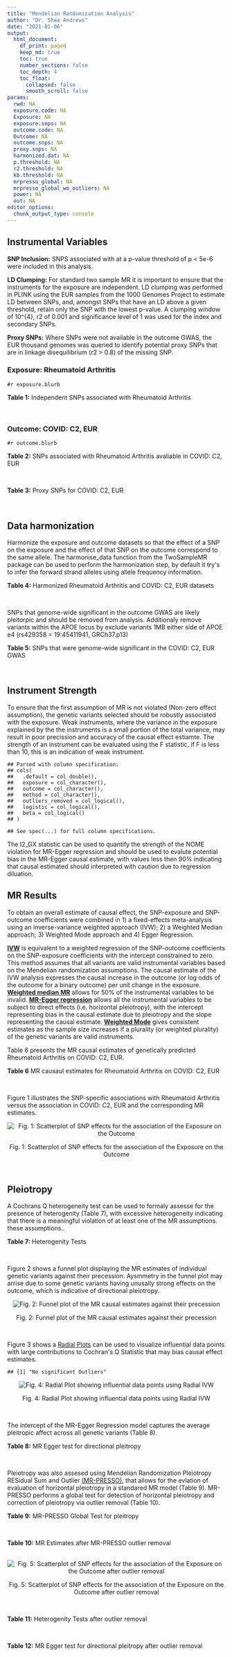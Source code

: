 ```yaml
---
title: "Mendelian Randomization Analysis"
author: "Dr. Shea Andrews"
date: "2021-01-06"
output:
  html_document:
    df_print: paged
    keep_md: true
    toc: true
    number_sections: false
    toc_depth: 4
    toc_float:
      collapsed: false
      smooth_scroll: false
params:
  rwd: NA
  exposure.code: NA
  Exposure: NA
  exposure.snps: NA
  outcome.code: NA
  Outcome: NA
  outcome.snps: NA
  proxy.snps: NA
  harmonized.dat: NA
  p.threshold: NA
  r2.threshold: NA
  kb.threshold: NA
  mrpresso_global: NA
  mrpresso_global_wo_outliers: NA
  power: NA
  out: NA
editor_options:
  chunk_output_type: console
---
```







## Instrumental Variables
**SNP Inclusion:** SNPS associated with at a p-value threshold of p < 5e-6 were included in this analysis.
<br>

**LD Clumping:** For standard two sample MR it is important to ensure that the instruments for the exposure are independent. LD clumping was performed in PLINK using the EUR samples from the 1000 Genomes Project to estimate LD between SNPs, and, amongst SNPs that have an LD above a given threshold, retain only the SNP with the lowest p-value. A clumping window of 10^{4}, r2 of 0.001 and significance level of 1 was used for the index and secondary SNPs.
<br>

**Proxy SNPs:** Where SNPs were not available in the outcome GWAS, the EUR thousand genomes was queried to identify potential proxy SNPs that are in linkage disequilibrium (r2 > 0.8) of the missing SNP.
<br>

### Exposure: Rheumatoid Arthritis
`#r exposure.blurb`
<br>

**Table 1:** Independent SNPs associated with Rheumatoid Arthritis
<div data-pagedtable="false">
  <script data-pagedtable-source type="application/json">
{"columns":[{"label":["SNP"],"name":[1],"type":["chr"],"align":["left"]},{"label":["CHROM"],"name":[2],"type":["dbl"],"align":["right"]},{"label":["POS"],"name":[3],"type":["dbl"],"align":["right"]},{"label":["REF"],"name":[4],"type":["chr"],"align":["left"]},{"label":["ALT"],"name":[5],"type":["chr"],"align":["left"]},{"label":["AF"],"name":[6],"type":["dbl"],"align":["right"]},{"label":["BETA"],"name":[7],"type":["dbl"],"align":["right"]},{"label":["SE"],"name":[8],"type":["dbl"],"align":["right"]},{"label":["Z"],"name":[9],"type":["dbl"],"align":["right"]},{"label":["P"],"name":[10],"type":["dbl"],"align":["right"]},{"label":["N"],"name":[11],"type":["dbl"],"align":["right"]},{"label":["TRAIT"],"name":[12],"type":["chr"],"align":["left"]}],"data":[{"1":"rs187786174","2":"1","3":"2523811","4":"G","5":"A","6":"0.0204778","7":"-0.11653382","8":"0.015306122","9":"-7.613543","10":"2.2e-10","11":"58284","12":"Rheumatoid_Arthritis"},{"1":"rs2240336","2":"1","3":"17674402","4":"C","5":"T","6":"0.3954930","7":"-0.10536052","8":"0.015306122","9":"-6.883554","10":"1.4e-09","11":"58284","12":"Rheumatoid_Arthritis"},{"1":"rs28411352","2":"1","3":"38278579","4":"C","5":"T","6":"0.2434500","7":"0.10436002","8":"0.022959184","9":"4.545458","10":"5.2e-09","11":"58284","12":"Rheumatoid_Arthritis"},{"1":"rs6679356","2":"1","3":"67820194","4":"C","5":"T","6":"0.8327890","7":"-0.09431068","8":"0.017857143","9":"-5.281398","10":"4.5e-06","11":"58284","12":"Rheumatoid_Arthritis"},{"1":"rs11102660","2":"1","3":"114150717","4":"A","5":"G","6":"0.2376360","7":"-0.09531020","8":"0.020408163","9":"-4.670200","10":"1.4e-06","11":"58284","12":"Rheumatoid_Arthritis"},{"1":"rs2476601","2":"1","3":"114377568","4":"A","5":"G","6":"0.8679250","7":"-0.59332700","8":"0.043367347","9":"-13.681400","10":"1.6e-149","11":"58284","12":"Rheumatoid_Arthritis"},{"1":"rs12137270","2":"1","3":"117264336","4":"C","5":"T","6":"0.2326300","7":"0.09531018","8":"0.020408163","9":"4.670199","10":"8.2e-08","11":"58284","12":"Rheumatoid_Arthritis"},{"1":"rs12126142","2":"1","3":"154425456","4":"G","5":"A","6":"0.3576400","7":"-0.07257069","8":"0.015306122","9":"-4.741285","10":"4.5e-06","11":"58284","12":"Rheumatoid_Arthritis"},{"1":"rs4657041","2":"1","3":"161478859","4":"T","5":"C","6":"0.4925350","7":"-0.08617770","8":"0.015306122","9":"-5.630280","10":"9.8e-08","11":"58284","12":"Rheumatoid_Arthritis"},{"1":"rs16859125","2":"1","3":"167487999","4":"T","5":"A","6":"0.0552911","7":"-0.23572233","8":"0.038265306","9":"-6.160210","10":"2.9e-06","11":"58284","12":"Rheumatoid_Arthritis"},{"1":"rs61828284","2":"1","3":"173299743","4":"C","5":"T","6":"0.0550693","7":"-0.19845094","8":"0.028061224","9":"-7.072070","10":"8.7e-09","11":"58284","12":"Rheumatoid_Arthritis"},{"1":"rs10798056","2":"1","3":"186711910","4":"A","5":"G","6":"0.7983320","7":"0.09431070","8":"0.020408163","9":"4.621220","10":"4.4e-06","11":"58284","12":"Rheumatoid_Arthritis"},{"1":"rs10175798","2":"2","3":"30449594","4":"G","5":"A","6":"0.5328970","7":"0.08617770","8":"0.017857143","9":"4.825951","10":"1.3e-07","11":"58284","12":"Rheumatoid_Arthritis"},{"1":"rs34695944","2":"2","3":"61124850","4":"T","5":"C","6":"0.3807150","7":"0.11653400","8":"0.015306122","9":"7.613540","10":"4.4e-14","11":"58284","12":"Rheumatoid_Arthritis"},{"1":"rs2661798","2":"2","3":"65635688","4":"A","5":"T","6":"0.3834450","7":"0.09431070","8":"0.015306122","9":"6.161630","10":"1.1e-09","11":"58284","12":"Rheumatoid_Arthritis"},{"1":"rs9653442","2":"2","3":"100825367","4":"C","5":"T","6":"0.5316020","7":"-0.10536052","8":"0.015306122","9":"-6.883554","10":"3.6e-12","11":"58284","12":"Rheumatoid_Arthritis"},{"1":"rs13426947","2":"2","3":"191933254","4":"G","5":"A","6":"0.1827410","7":"0.13102826","8":"0.022959184","9":"5.707009","10":"2.4e-12","11":"58284","12":"Rheumatoid_Arthritis"},{"1":"rs3087243","2":"2","3":"204738919","4":"G","5":"A","6":"0.3997100","7":"-0.13926207","8":"0.015306122","9":"-9.098455","10":"9.2e-20","11":"58284","12":"Rheumatoid_Arthritis"},{"1":"rs4452313","2":"3","3":"17047032","4":"A","5":"T","6":"0.2911230","7":"0.10536100","8":"0.015306122","9":"6.883550","10":"2.7e-10","11":"58284","12":"Rheumatoid_Arthritis"},{"1":"rs9310852","2":"3","3":"27784997","4":"A","5":"G","6":"0.4663500","7":"0.08338160","8":"0.015306122","9":"5.447600","10":"3.2e-08","11":"58284","12":"Rheumatoid_Arthritis"},{"1":"rs79893749","2":"3","3":"46253650","4":"C","5":"T","6":"0.1406820","7":"-0.11653382","8":"0.020408163","9":"-5.710157","10":"4.1e-07","11":"58284","12":"Rheumatoid_Arthritis"},{"1":"rs73081554","2":"3","3":"58302935","4":"C","5":"T","6":"0.0746377","7":"0.16551444","8":"0.035714286","9":"4.634404","10":"4.7e-08","11":"58284","12":"Rheumatoid_Arthritis"},{"1":"rs2253125","2":"3","3":"128329793","4":"T","5":"C","6":"0.8845170","7":"0.17435300","8":"0.028061224","9":"6.213320","10":"1.9e-07","11":"58284","12":"Rheumatoid_Arthritis"},{"1":"rs9826828","2":"3","3":"136402060","4":"G","5":"A","6":"0.0114629","7":"0.35065687","8":"0.094387755","9":"3.715067","10":"9.2e-08","11":"58284","12":"Rheumatoid_Arthritis"},{"1":"rs117690609","2":"3","3":"156836396","4":"G","5":"A","6":"0.0358831","7":"0.28517894","8":"0.081632653","9":"3.493442","10":"2.0e-06","11":"58284","12":"Rheumatoid_Arthritis"},{"1":"rs7660626","2":"4","3":"10727372","4":"G","5":"A","6":"0.3726110","7":"-0.10536052","8":"0.020408163","9":"-5.162665","10":"5.9e-07","11":"58284","12":"Rheumatoid_Arthritis"},{"1":"rs34046593","2":"4","3":"26111593","4":"G","5":"A","6":"0.2991580","7":"0.13976194","8":"0.020408163","9":"6.848335","10":"9.2e-17","11":"58284","12":"Rheumatoid_Arthritis"},{"1":"rs111480654","2":"4","3":"27782743","4":"T","5":"C","6":"0.0210450","7":"0.43078300","8":"0.056122449","9":"7.675770","10":"4.8e-07","11":"58284","12":"Rheumatoid_Arthritis"},{"1":"rs2664035","2":"4","3":"48220839","4":"G","5":"A","6":"0.3633720","7":"0.07696104","8":"0.017857143","9":"4.309818","10":"2.5e-06","11":"58284","12":"Rheumatoid_Arthritis"},{"1":"rs35515539","2":"4","3":"66354218","4":"G","5":"A","6":"0.1687230","7":"-0.11653382","8":"0.022959184","9":"-5.075695","10":"2.7e-06","11":"58284","12":"Rheumatoid_Arthritis"},{"1":"rs10857135","2":"4","3":"80942772","4":"T","5":"C","6":"0.5864150","7":"-0.08617770","8":"0.020408163","9":"-4.222710","10":"1.4e-06","11":"58284","12":"Rheumatoid_Arthritis"},{"1":"rs62321692","2":"4","3":"123261530","4":"A","5":"C","6":"0.0926060","7":"0.12783300","8":"0.025510204","9":"5.011070","10":"3.2e-06","11":"58284","12":"Rheumatoid_Arthritis"},{"1":"rs267949","2":"5","3":"10743929","4":"T","5":"C","6":"0.7060640","7":"-0.08617770","8":"0.017857143","9":"-4.825950","10":"9.3e-07","11":"58284","12":"Rheumatoid_Arthritis"},{"1":"rs7731626","2":"5","3":"55444683","4":"G","5":"A","6":"0.3155110","7":"-0.19845094","8":"0.017857143","9":"-11.113253","10":"7.9e-23","11":"58284","12":"Rheumatoid_Arthritis"},{"1":"rs57002461","2":"5","3":"84470583","4":"A","5":"G","6":"0.0435256","7":"0.19845100","8":"0.033163265","9":"5.984060","10":"4.8e-06","11":"58284","12":"Rheumatoid_Arthritis"},{"1":"rs2561477","2":"5","3":"102608924","4":"G","5":"A","6":"0.3092130","7":"-0.10536052","8":"0.015306122","9":"-6.883554","10":"5.2e-10","11":"58284","12":"Rheumatoid_Arthritis"},{"1":"rs4958880","2":"5","3":"150438477","4":"C","5":"A","6":"0.1733210","7":"0.09531018","8":"0.020408163","9":"4.670199","10":"8.1e-07","11":"58284","12":"Rheumatoid_Arthritis"},{"1":"rs9378815","2":"6","3":"426155","4":"G","5":"C","6":"0.6375050","7":"0.08338160","8":"0.015306122","9":"5.447600","10":"1.6e-07","11":"58284","12":"Rheumatoid_Arthritis"},{"1":"rs73371668","2":"6","3":"15145022","4":"A","5":"G","6":"0.1041140","7":"0.11653400","8":"0.022959184","9":"5.075700","10":"4.8e-06","11":"58284","12":"Rheumatoid_Arthritis"},{"1":"rs75599496","2":"6","3":"29205139","4":"G","5":"A","6":"0.0732724","7":"0.26236426","8":"0.038265306","9":"6.856453","10":"9.3e-18","11":"58284","12":"Rheumatoid_Arthritis"},{"1":"rs9501416","2":"6","3":"29792012","4":"G","5":"A","6":"0.0235422","7":"0.19062036","8":"0.048469388","9":"3.932799","10":"8.4e-07","11":"58284","12":"Rheumatoid_Arthritis"},{"1":"rs73432769","2":"6","3":"30716170","4":"C","5":"T","6":"0.0184850","7":"0.35065687","8":"0.066326531","9":"5.286827","10":"2.3e-13","11":"58284","12":"Rheumatoid_Arthritis"},{"1":"rs7754520","2":"6","3":"31906505","4":"C","5":"T","6":"0.0691295","7":"-0.57981850","8":"0.017857143","9":"-32.469836","10":"2.5e-75","11":"58284","12":"Rheumatoid_Arthritis"},{"1":"rs9296009","2":"6","3":"32114515","4":"A","5":"T","6":"0.1878170","7":"0.59783700","8":"0.007653061","9":"78.117400","10":"1.0e-250","11":"58284","12":"Rheumatoid_Arthritis"},{"1":"rs2858329","2":"6","3":"32658801","4":"A","5":"G","6":"0.4728350","7":"0.47803600","8":"0.010204082","9":"46.847500","10":"4.9e-204","11":"58284","12":"Rheumatoid_Arthritis"},{"1":"rs9277398","2":"6","3":"33051280","4":"T","5":"C","6":"0.2576700","7":"-0.35065700","8":"0.025510204","9":"-13.745700","10":"1.3e-86","11":"58284","12":"Rheumatoid_Arthritis"},{"1":"rs9277956","2":"6","3":"33211790","4":"G","5":"C","6":"0.1124360","7":"0.24846100","8":"0.017857143","9":"13.913800","10":"1.1e-32","11":"58284","12":"Rheumatoid_Arthritis"},{"1":"rs3799963","2":"6","3":"44231479","4":"G","5":"C","6":"0.0456204","7":"0.28768200","8":"0.038265306","9":"7.518090","10":"3.3e-08","11":"58284","12":"Rheumatoid_Arthritis"},{"1":"rs17264332","2":"6","3":"138005515","4":"A","5":"G","6":"0.2031930","7":"0.16251900","8":"0.015306122","9":"10.617900","10":"7.1e-19","11":"58284","12":"Rheumatoid_Arthritis"},{"1":"rs671703","2":"6","3":"138147365","4":"A","5":"G","6":"0.8763640","7":"-0.11332900","8":"0.028061224","9":"-4.038620","10":"4.9e-06","11":"58284","12":"Rheumatoid_Arthritis"},{"1":"rs212389","2":"6","3":"159489791","4":"G","5":"A","6":"0.6965900","7":"0.09531018","8":"0.017857143","9":"5.337370","10":"1.1e-09","11":"58284","12":"Rheumatoid_Arthritis"},{"1":"rs1571878","2":"6","3":"167540842","4":"C","5":"T","6":"0.5631370","7":"-0.11653382","8":"0.012755102","9":"-9.136251","10":"4.9e-15","11":"58284","12":"Rheumatoid_Arthritis"},{"1":"rs71540792","2":"7","3":"17216929","4":"T","5":"G","6":"0.1539070","7":"0.12783300","8":"0.022959184","9":"5.567850","10":"2.9e-07","11":"58284","12":"Rheumatoid_Arthritis"},{"1":"rs186735625","2":"7","3":"28219956","4":"C","5":"T","6":"0.0761394","7":"-0.16251893","8":"0.025510204","9":"-6.370742","10":"8.7e-08","11":"58284","12":"Rheumatoid_Arthritis"},{"1":"rs4272","2":"7","3":"92236829","4":"A","5":"G","6":"0.2318710","7":"0.09431070","8":"0.017857143","9":"5.281400","10":"3.4e-07","11":"58284","12":"Rheumatoid_Arthritis"},{"1":"rs3778753","2":"7","3":"128580042","4":"A","5":"G","6":"0.4340900","7":"0.11653400","8":"0.012755102","9":"9.136250","10":"4.2e-12","11":"58284","12":"Rheumatoid_Arthritis"},{"1":"rs2736337","2":"8","3":"11341880","4":"T","5":"C","6":"0.2292430","7":"0.09431070","8":"0.015306122","9":"6.161630","10":"1.6e-07","11":"58284","12":"Rheumatoid_Arthritis"},{"1":"rs998731","2":"8","3":"81095395","4":"C","5":"T","6":"0.4751270","7":"0.08617770","8":"0.017857143","9":"4.825951","10":"1.3e-07","11":"58284","12":"Rheumatoid_Arthritis"},{"1":"rs507201","2":"8","3":"102462292","4":"T","5":"C","6":"0.7268430","7":"-0.08617770","8":"0.017857143","9":"-4.825950","10":"1.4e-07","11":"58284","12":"Rheumatoid_Arthritis"},{"1":"rs1516971","2":"8","3":"129542100","4":"T","5":"C","6":"0.1096990","7":"-0.12221800","8":"0.025510204","9":"-4.790930","10":"5.3e-07","11":"58284","12":"Rheumatoid_Arthritis"},{"1":"rs11574914","2":"9","3":"34710338","4":"G","5":"A","6":"0.2992700","7":"0.12221763","8":"0.017857143","9":"6.844187","10":"1.5e-13","11":"58284","12":"Rheumatoid_Arthritis"},{"1":"rs10985070","2":"9","3":"123636121","4":"C","5":"A","6":"0.5272530","7":"-0.08338161","8":"0.015306122","9":"-5.447598","10":"1.7e-08","11":"58284","12":"Rheumatoid_Arthritis"},{"1":"rs706778","2":"10","3":"6098949","4":"C","5":"T","6":"0.4382760","7":"0.10436002","8":"0.017857143","9":"5.844161","10":"7.1e-12","11":"58284","12":"Rheumatoid_Arthritis"},{"1":"rs56269853","2":"10","3":"6517619","4":"C","5":"T","6":"0.2916820","7":"-0.08338161","8":"0.015306122","9":"-5.447598","10":"3.0e-06","11":"58284","12":"Rheumatoid_Arthritis"},{"1":"rs537544","2":"10","3":"8108382","4":"C","5":"T","6":"0.6293170","7":"-0.11653382","8":"0.015306122","9":"-7.613543","10":"8.0e-11","11":"58284","12":"Rheumatoid_Arthritis"},{"1":"rs867768","2":"10","3":"31414304","4":"C","5":"T","6":"0.3208060","7":"0.08617770","8":"0.020408163","9":"4.222707","10":"3.1e-06","11":"58284","12":"Rheumatoid_Arthritis"},{"1":"rs12764378","2":"10","3":"63800004","4":"G","5":"A","6":"0.1825770","7":"0.13102826","8":"0.020408163","9":"6.420385","10":"1.9e-13","11":"58284","12":"Rheumatoid_Arthritis"},{"1":"rs968567","2":"11","3":"61595564","4":"C","5":"T","6":"0.1341960","7":"-0.10536052","8":"0.017857143","9":"-5.900189","10":"7.4e-07","11":"58284","12":"Rheumatoid_Arthritis"},{"1":"rs73000522","2":"11","3":"107966040","4":"C","5":"T","6":"0.0760594","7":"-0.18632958","8":"0.030612245","9":"-6.086766","10":"4.5e-07","11":"58284","12":"Rheumatoid_Arthritis"},{"1":"rs10790268","2":"11","3":"118729391","4":"A","5":"G","6":"0.7762200","7":"0.16251900","8":"0.017857143","9":"9.101060","10":"3.3e-15","11":"58284","12":"Rheumatoid_Arthritis"},{"1":"rs7927748","2":"11","3":"128499574","4":"G","5":"T","6":"0.5714290","7":"0.07696104","8":"0.017857143","9":"4.309818","10":"5.9e-07","11":"58284","12":"Rheumatoid_Arthritis"},{"1":"rs773125","2":"12","3":"56394954","4":"A","5":"G","6":"0.4043890","7":"-0.08617770","8":"0.015306122","9":"-5.630280","10":"8.5e-08","11":"58284","12":"Rheumatoid_Arthritis"},{"1":"rs1633360","2":"12","3":"58108052","4":"C","5":"T","6":"0.5435340","7":"0.08617770","8":"0.017857143","9":"4.825951","10":"9.1e-08","11":"58284","12":"Rheumatoid_Arthritis"},{"1":"rs10774624","2":"12","3":"111833788","4":"G","5":"A","6":"0.5528510","7":"-0.08338161","8":"0.015306122","9":"-5.447598","10":"2.4e-07","11":"58284","12":"Rheumatoid_Arthritis"},{"1":"rs9603608","2":"13","3":"40318819","4":"A","5":"C","6":"0.3852190","7":"-0.10436000","8":"0.017857143","9":"-5.844160","10":"7.6e-11","11":"58284","12":"Rheumatoid_Arthritis"},{"1":"rs4566053","2":"13","3":"42999179","4":"C","5":"T","6":"0.7905450","7":"-0.08338161","8":"0.015306122","9":"-5.447598","10":"3.6e-06","11":"58284","12":"Rheumatoid_Arthritis"},{"1":"rs117592853","2":"13","3":"103668066","4":"T","5":"A","6":"0.0125272","7":"0.35065687","8":"0.109693878","9":"3.196686","10":"4.6e-06","11":"58284","12":"Rheumatoid_Arthritis"},{"1":"rs1950897","2":"14","3":"68760141","4":"C","5":"T","6":"0.7335390","7":"0.08617770","8":"0.017857143","9":"4.825951","10":"2.5e-07","11":"58284","12":"Rheumatoid_Arthritis"},{"1":"rs10443","2":"14","3":"69260290","4":"C","5":"T","6":"0.2794330","7":"0.08617770","8":"0.020408163","9":"4.222707","10":"7.0e-07","11":"58284","12":"Rheumatoid_Arthritis"},{"1":"rs8032939","2":"15","3":"38834033","4":"T","5":"C","6":"0.2649730","7":"0.11653400","8":"0.015306122","9":"7.613540","10":"2.4e-12","11":"58284","12":"Rheumatoid_Arthritis"},{"1":"rs8026898","2":"15","3":"69991417","4":"G","5":"A","6":"0.2595490","7":"0.14842001","8":"0.017857143","9":"8.311520","10":"2.4e-17","11":"58284","12":"Rheumatoid_Arthritis"},{"1":"rs11075010","2":"16","3":"11826013","4":"C","5":"T","6":"0.6191940","7":"0.08617770","8":"0.017857143","9":"4.825951","10":"3.8e-07","11":"58284","12":"Rheumatoid_Arthritis"},{"1":"rs56656810","2":"16","3":"30788759","4":"C","5":"A","6":"0.2872730","7":"0.07696104","8":"0.017857143","9":"4.309818","10":"2.8e-06","11":"58284","12":"Rheumatoid_Arthritis"},{"1":"rs13330176","2":"16","3":"86019087","4":"T","5":"A","6":"0.2022250","7":"0.11332869","8":"0.022959184","9":"4.936094","10":"9.0e-09","11":"58284","12":"Rheumatoid_Arthritis"},{"1":"rs7224929","2":"17","3":"5011736","4":"G","5":"A","6":"0.0839429","7":"0.17395331","8":"0.043367347","9":"4.011159","10":"4.8e-07","11":"58284","12":"Rheumatoid_Arthritis"},{"1":"rs59716545","2":"17","3":"38031857","4":"T","5":"G","6":"0.4167600","7":"0.09431070","8":"0.015306122","9":"6.161630","10":"2.0e-09","11":"58284","12":"Rheumatoid_Arthritis"},{"1":"rs592390","2":"18","3":"12822314","4":"T","5":"C","6":"0.4455140","7":"-0.09531020","8":"0.017857143","9":"-5.337370","10":"3.8e-09","11":"58284","12":"Rheumatoid_Arthritis"},{"1":"rs74956615","2":"19","3":"10427721","4":"T","5":"A","6":"0.0428850","7":"-0.37106368","8":"0.033163265","9":"-11.188997","10":"3.3e-16","11":"58284","12":"Rheumatoid_Arthritis"},{"1":"rs2421206","2":"19","3":"11262477","4":"T","5":"G","6":"0.3525110","7":"-0.09531020","8":"0.020408163","9":"-4.670200","10":"5.5e-07","11":"58284","12":"Rheumatoid_Arthritis"},{"1":"rs4239702","2":"20","3":"44749251","4":"T","5":"C","6":"0.7548950","7":"0.13926200","8":"0.015306122","9":"9.098460","10":"4.2e-14","11":"58284","12":"Rheumatoid_Arthritis"},{"1":"rs78407108","2":"21","3":"34798982","4":"G","5":"A","6":"0.0903944","7":"-0.13926207","8":"0.022959184","9":"-6.065637","10":"3.0e-07","11":"58284","12":"Rheumatoid_Arthritis"},{"1":"rs8133843","2":"21","3":"36738242","4":"G","5":"A","6":"0.6307830","7":"0.09531018","8":"0.020408163","9":"4.670199","10":"6.0e-09","11":"58284","12":"Rheumatoid_Arthritis"},{"1":"rs225433","2":"21","3":"43809418","4":"C","5":"G","6":"0.2398330","7":"-0.12783337","8":"0.020408163","9":"-6.263835","10":"1.8e-08","11":"58284","12":"Rheumatoid_Arthritis"},{"1":"rs11089637","2":"22","3":"21979096","4":"T","5":"C","6":"0.1560800","7":"0.10536100","8":"0.020408163","9":"5.162670","10":"5.6e-07","11":"58284","12":"Rheumatoid_Arthritis"},{"1":"rs2069235","2":"22","3":"39747780","4":"G","5":"A","6":"0.3169090","7":"0.10436002","8":"0.017857143","9":"5.844161","10":"3.0e-10","11":"58284","12":"Rheumatoid_Arthritis"}],"options":{"columns":{"min":{},"max":[10]},"rows":{"min":[10],"max":[10]},"pages":{}}}
  </script>
</div>
<br>

### Outcome: COVID: C2, EUR
`#r outcome.blurb`
<br>

**Table 2:** SNPs associated with Rheumatoid Arthritis avaliable in COVID: C2, EUR
<div data-pagedtable="false">
  <script data-pagedtable-source type="application/json">
{"columns":[{"label":["SNP"],"name":[1],"type":["chr"],"align":["left"]},{"label":["CHROM"],"name":[2],"type":["dbl"],"align":["right"]},{"label":["POS"],"name":[3],"type":["dbl"],"align":["right"]},{"label":["REF"],"name":[4],"type":["chr"],"align":["left"]},{"label":["ALT"],"name":[5],"type":["chr"],"align":["left"]},{"label":["AF"],"name":[6],"type":["dbl"],"align":["right"]},{"label":["BETA"],"name":[7],"type":["dbl"],"align":["right"]},{"label":["SE"],"name":[8],"type":["dbl"],"align":["right"]},{"label":["Z"],"name":[9],"type":["dbl"],"align":["right"]},{"label":["P"],"name":[10],"type":["dbl"],"align":["right"]},{"label":["N"],"name":[11],"type":["dbl"],"align":["right"]},{"label":["TRAIT"],"name":[12],"type":["chr"],"align":["left"]}],"data":[{"1":"rs2240336","2":"1","3":"17674402","4":"C","5":"T","6":"0.41500","7":"-0.00701650","8":"0.0082588","9":"-0.84957863","10":"0.395600","11":"1598570","12":"COVID_C2__EUR"},{"1":"rs28411352","2":"1","3":"38278579","4":"C","5":"T","6":"0.26370","7":"-0.00711770","8":"0.0093226","9":"-0.76348873","10":"0.445200","11":"1683229","12":"COVID_C2__EUR"},{"1":"rs6679356","2":"1","3":"67820194","4":"C","5":"T","6":"0.82400","7":"-0.01019100","8":"0.0103840","9":"-0.98141371","10":"0.326400","11":"1683229","12":"COVID_C2__EUR"},{"1":"rs11102660","2":"1","3":"114150717","4":"A","5":"G","6":"0.21590","7":"-0.00123020","8":"0.0099055","9":"-0.12419363","10":"0.901200","11":"1683588","12":"COVID_C2__EUR"},{"1":"rs2476601","2":"1","3":"114377568","4":"A","5":"G","6":"0.87780","7":"-0.00630010","8":"0.0148880","9":"-0.42316631","10":"0.672200","11":"1609816","12":"COVID_C2__EUR"},{"1":"rs12137270","2":"1","3":"117264336","4":"C","5":"T","6":"0.24350","7":"0.00063814","8":"0.0095234","9":"0.06700758","10":"0.946600","11":"1683229","12":"COVID_C2__EUR"},{"1":"rs12126142","2":"1","3":"154425456","4":"G","5":"A","6":"0.38140","7":"-0.02127400","8":"0.0082479","9":"-2.57932322","10":"0.009901","11":"1677610","12":"COVID_C2__EUR"},{"1":"rs4657041","2":"1","3":"161478859","4":"T","5":"C","6":"0.51520","7":"-0.00499650","8":"0.0084506","9":"-0.59125979","10":"0.554300","11":"1658434","12":"COVID_C2__EUR"},{"1":"rs16859125","2":"1","3":"167487999","4":"T","5":"A","6":"0.06605","7":"-0.03206100","8":"0.0178560","9":"-1.79553091","10":"0.072570","11":"1392723","12":"COVID_C2__EUR"},{"1":"rs61828284","2":"1","3":"173299743","4":"C","5":"T","6":"0.07586","7":"0.02201800","8":"0.0157570","9":"1.39734721","10":"0.162300","11":"1677610","12":"COVID_C2__EUR"},{"1":"rs10798056","2":"1","3":"186711910","4":"A","5":"G","6":"0.78580","7":"-0.02424900","8":"0.0117460","9":"-2.06444747","10":"0.038970","11":"1597070","12":"COVID_C2__EUR"},{"1":"rs10175798","2":"2","3":"30449594","4":"G","5":"A","6":"0.59610","7":"-0.00429530","8":"0.0082298","9":"-0.52192034","10":"0.601700","11":"1682678","12":"COVID_C2__EUR"},{"1":"rs34695944","2":"2","3":"61124850","4":"T","5":"C","6":"0.36460","7":"-0.00608850","8":"0.0083171","9":"-0.73204603","10":"0.464100","11":"1683588","12":"COVID_C2__EUR"},{"1":"rs2661798","2":"2","3":"65635688","4":"A","5":"T","6":"0.42930","7":"-0.01498600","8":"0.0083080","9":"-1.80380356","10":"0.071260","11":"1602417","12":"COVID_C2__EUR"},{"1":"rs9653442","2":"2","3":"100825367","4":"C","5":"T","6":"0.53250","7":"0.00021044","8":"0.0080205","9":"0.02623777","10":"0.979100","11":"1683588","12":"COVID_C2__EUR"},{"1":"rs13426947","2":"2","3":"191933254","4":"G","5":"A","6":"0.20390","7":"0.00166350","8":"0.0101490","9":"0.16390777","10":"0.869800","11":"1683229","12":"COVID_C2__EUR"},{"1":"rs3087243","2":"2","3":"204738919","4":"G","5":"A","6":"0.41700","7":"0.00179200","8":"0.0080922","9":"0.22144781","10":"0.824700","11":"1682565","12":"COVID_C2__EUR"},{"1":"rs4452313","2":"3","3":"17047032","4":"A","5":"T","6":"0.29660","7":"-0.00855480","8":"0.0087420","9":"-0.97858614","10":"0.327800","11":"1683588","12":"COVID_C2__EUR"},{"1":"rs9310852","2":"3","3":"27784997","4":"A","5":"G","6":"0.46270","7":"0.01036800","8":"0.0082341","9":"1.25915401","10":"0.208000","11":"1672263","12":"COVID_C2__EUR"},{"1":"rs79893749","2":"3","3":"46253650","4":"C","5":"T","6":"0.14740","7":"-0.00212610","8":"0.0118820","9":"-0.17893452","10":"0.858000","11":"1612832","12":"COVID_C2__EUR"},{"1":"rs73081554","2":"3","3":"58302935","4":"C","5":"T","6":"0.07432","7":"-0.01161900","8":"0.0163740","9":"-0.70960059","10":"0.478000","11":"1673532","12":"COVID_C2__EUR"},{"1":"rs2253125","2":"3","3":"128329793","4":"T","5":"C","6":"0.88290","7":"-0.00519830","8":"0.0124340","9":"-0.41807142","10":"0.675900","11":"1683229","12":"COVID_C2__EUR"},{"1":"rs9826828","2":"3","3":"136402060","4":"G","5":"A","6":"0.01877","7":"-0.01572800","8":"0.0323610","9":"-0.48601712","10":"0.627000","11":"1673445","12":"COVID_C2__EUR"},{"1":"rs7660626","2":"4","3":"10727372","4":"G","5":"A","6":"0.39080","7":"0.00329250","8":"0.0089031","9":"0.36981501","10":"0.711500","11":"1558269","12":"COVID_C2__EUR"},{"1":"rs34046593","2":"4","3":"26111593","4":"G","5":"A","6":"0.30370","7":"-0.00047249","8":"0.0089263","9":"-0.05293235","10":"0.957800","11":"1672263","12":"COVID_C2__EUR"},{"1":"rs111480654","2":"4","3":"27782743","4":"T","5":"C","6":"0.02208","7":"0.02096700","8":"0.0326320","9":"0.64252881","10":"0.520500","11":"1679908","12":"COVID_C2__EUR"},{"1":"rs2664035","2":"4","3":"48220839","4":"G","5":"A","6":"0.39880","7":"-0.00805580","8":"0.0083459","9":"-0.96524042","10":"0.334400","11":"1673173","12":"COVID_C2__EUR"},{"1":"rs35515539","2":"4","3":"66354218","4":"G","5":"A","6":"0.17920","7":"-0.00296900","8":"0.0104430","9":"-0.28430528","10":"0.776200","11":"1683229","12":"COVID_C2__EUR"},{"1":"rs10857135","2":"4","3":"80942772","4":"T","5":"C","6":"0.55870","7":"0.00417820","8":"0.0080967","9":"0.51603740","10":"0.605800","11":"1683588","12":"COVID_C2__EUR"},{"1":"rs62321692","2":"4","3":"123261530","4":"A","5":"C","6":"0.08169","7":"0.01156600","8":"0.0152760","9":"0.75713538","10":"0.449000","11":"1683588","12":"COVID_C2__EUR"},{"1":"rs267949","2":"5","3":"10743929","4":"T","5":"C","6":"0.72300","7":"0.00347820","8":"0.0088911","9":"0.39120019","10":"0.695600","11":"1682014","12":"COVID_C2__EUR"},{"1":"rs7731626","2":"5","3":"55444683","4":"G","5":"A","6":"0.35750","7":"-0.01230100","8":"0.0086645","9":"-1.41970108","10":"0.155700","11":"1682565","12":"COVID_C2__EUR"},{"1":"rs57002461","2":"5","3":"84470583","4":"A","5":"G","6":"0.05381","7":"-0.00291330","8":"0.0175910","9":"-0.16561310","10":"0.868500","11":"1683588","12":"COVID_C2__EUR"},{"1":"rs2561477","2":"5","3":"102608924","4":"G","5":"A","6":"0.31440","7":"-0.00187960","8":"0.0087664","9":"-0.21440956","10":"0.830200","11":"1673532","12":"COVID_C2__EUR"},{"1":"rs4958880","2":"5","3":"150438477","4":"C","5":"A","6":"0.19270","7":"-0.00094363","8":"0.0102960","9":"-0.09165016","10":"0.927000","11":"1673173","12":"COVID_C2__EUR"},{"1":"rs9378815","2":"6","3":"426155","4":"G","5":"C","6":"0.62000","7":"0.04049400","8":"0.0142210","9":"2.84747908","10":"0.004408","11":"595378","12":"COVID_C2__EUR"},{"1":"rs73371668","2":"6","3":"15145022","4":"A","5":"G","6":"0.11190","7":"-0.00418410","8":"0.0128540","9":"-0.32550957","10":"0.744800","11":"1683588","12":"COVID_C2__EUR"},{"1":"rs75599496","2":"6","3":"29205139","4":"G","5":"A","6":"0.06815","7":"-0.01229700","8":"0.0177120","9":"-0.69427507","10":"0.487500","11":"1683588","12":"COVID_C2__EUR"},{"1":"rs9501416","2":"6","3":"29792012","4":"G","5":"A","6":"0.03611","7":"-0.03151500","8":"0.0215400","9":"-1.46309192","10":"0.143400","11":"1683587","12":"COVID_C2__EUR"},{"1":"rs73432769","2":"6","3":"30716170","4":"C","5":"T","6":"0.02656","7":"-0.00732470","8":"0.0269920","9":"-0.27136559","10":"0.786100","11":"1683229","12":"COVID_C2__EUR"},{"1":"rs7754520","2":"6","3":"31906505","4":"C","5":"T","6":"0.09038","7":"-0.00078603","8":"0.0141500","9":"-0.05554982","10":"0.955700","11":"1682923","12":"COVID_C2__EUR"},{"1":"rs9296009","2":"6","3":"32114515","4":"A","5":"T","6":"0.21610","7":"0.00072026","8":"0.0103920","9":"0.06930908","10":"0.944700","11":"1673173","12":"COVID_C2__EUR"},{"1":"rs9277398","2":"6","3":"33051280","4":"T","5":"C","6":"0.29150","7":"0.00821610","8":"0.0094213","9":"0.87207710","10":"0.383200","11":"1558629","12":"COVID_C2__EUR"},{"1":"rs9277956","2":"6","3":"33211790","4":"G","5":"C","6":"0.14890","7":"-0.01124700","8":"0.0115940","9":"-0.97007073","10":"0.332000","11":"1434821","12":"COVID_C2__EUR"},{"1":"rs3799963","2":"6","3":"44231479","4":"G","5":"C","6":"0.05106","7":"-0.01128500","8":"0.0213240","9":"-0.52921591","10":"0.596600","11":"1559920","12":"COVID_C2__EUR"},{"1":"rs17264332","2":"6","3":"138005515","4":"A","5":"G","6":"0.20740","7":"-0.00491170","8":"0.0099209","9":"-0.49508613","10":"0.620500","11":"1683588","12":"COVID_C2__EUR"},{"1":"rs671703","2":"6","3":"138147365","4":"A","5":"G","6":"0.88740","7":"0.00468000","8":"0.0135240","9":"0.34605146","10":"0.729300","11":"1672868","12":"COVID_C2__EUR"},{"1":"rs212389","2":"6","3":"159489791","4":"G","5":"A","6":"0.64140","7":"0.00588990","8":"0.0083948","9":"0.70161290","10":"0.482900","11":"1611809","12":"COVID_C2__EUR"},{"1":"rs1571878","2":"6","3":"167540842","4":"C","5":"T","6":"0.55660","7":"0.00131420","8":"0.0080658","9":"0.16293486","10":"0.870600","11":"1683229","12":"COVID_C2__EUR"},{"1":"rs186735625","2":"7","3":"28219956","4":"C","5":"T","6":"0.08922","7":"-0.00919660","8":"0.0155100","9":"-0.59294649","10":"0.553200","11":"1285874","12":"COVID_C2__EUR"},{"1":"rs4272","2":"7","3":"92236829","4":"A","5":"G","6":"0.21430","7":"0.00186560","8":"0.0098173","9":"0.19003188","10":"0.849300","11":"1682565","12":"COVID_C2__EUR"},{"1":"rs3778753","2":"7","3":"128580042","4":"A","5":"G","6":"0.45980","7":"-0.01351300","8":"0.0085969","9":"-1.57184567","10":"0.116000","11":"1609989","12":"COVID_C2__EUR"},{"1":"rs2736337","2":"8","3":"11341880","4":"T","5":"C","6":"0.24720","7":"-0.00372630","8":"0.0100260","9":"-0.37166367","10":"0.710100","11":"1539897","12":"COVID_C2__EUR"},{"1":"rs998731","2":"8","3":"81095395","4":"C","5":"T","6":"0.46450","7":"0.00040069","8":"0.0080508","9":"0.04977021","10":"0.960300","11":"1682565","12":"COVID_C2__EUR"},{"1":"rs507201","2":"8","3":"102462292","4":"T","5":"C","6":"0.72300","7":"-0.01168800","8":"0.0092772","9":"-1.25986289","10":"0.207700","11":"1683588","12":"COVID_C2__EUR"},{"1":"rs1516971","2":"8","3":"129542100","4":"T","5":"C","6":"0.13080","7":"0.00580540","8":"0.0118510","9":"0.48986583","10":"0.624200","11":"1683588","12":"COVID_C2__EUR"},{"1":"rs11574914","2":"9","3":"34710338","4":"G","5":"A","6":"0.32280","7":"0.00175260","8":"0.0087684","9":"0.19987683","10":"0.841600","11":"1650182","12":"COVID_C2__EUR"},{"1":"rs10985070","2":"9","3":"123636121","4":"C","5":"A","6":"0.55420","7":"0.00891310","8":"0.0082622","9":"1.07878047","10":"0.280700","11":"1673532","12":"COVID_C2__EUR"},{"1":"rs706778","2":"10","3":"6098949","4":"C","5":"T","6":"0.43130","7":"-0.00146020","8":"0.0081389","9":"-0.17940999","10":"0.857600","11":"1683587","12":"COVID_C2__EUR"},{"1":"rs56269853","2":"10","3":"6517619","4":"C","5":"T","6":"0.31250","7":"-0.00837510","8":"0.0088254","9":"-0.94897682","10":"0.342600","11":"1683229","12":"COVID_C2__EUR"},{"1":"rs537544","2":"10","3":"8108382","4":"C","5":"T","6":"0.61770","7":"0.00762930","8":"0.0085453","9":"0.89280657","10":"0.372000","11":"1600841","12":"COVID_C2__EUR"},{"1":"rs867768","2":"10","3":"31414304","4":"C","5":"T","6":"0.31150","7":"-0.00747590","8":"0.0090687","9":"-0.82436292","10":"0.409700","11":"1673173","12":"COVID_C2__EUR"},{"1":"rs12764378","2":"10","3":"63800004","4":"G","5":"A","6":"0.21140","7":"0.00074470","8":"0.0097111","9":"0.07668544","10":"0.938900","11":"1683229","12":"COVID_C2__EUR"},{"1":"rs968567","2":"11","3":"61595564","4":"C","5":"T","6":"0.16470","7":"-0.00817360","8":"0.0107960","9":"-0.75709522","10":"0.449000","11":"1683588","12":"COVID_C2__EUR"},{"1":"rs73000522","2":"11","3":"107966040","4":"C","5":"T","6":"0.09129","7":"-0.00811840","8":"0.0153330","9":"-0.52947238","10":"0.596500","11":"1683588","12":"COVID_C2__EUR"},{"1":"rs10790268","2":"11","3":"118729391","4":"A","5":"G","6":"0.80300","7":"-0.00187080","8":"0.0104200","9":"-0.17953935","10":"0.857500","11":"1602443","12":"COVID_C2__EUR"},{"1":"rs7927748","2":"11","3":"128499574","4":"G","5":"T","6":"0.52320","7":"0.00345920","8":"0.0082433","9":"0.41963777","10":"0.674800","11":"1673173","12":"COVID_C2__EUR"},{"1":"rs773125","2":"12","3":"56394954","4":"A","5":"G","6":"0.40010","7":"-0.01015700","8":"0.0086452","9":"-1.17487161","10":"0.240000","11":"1340715","12":"COVID_C2__EUR"},{"1":"rs1633360","2":"12","3":"58108052","4":"C","5":"T","6":"0.56830","7":"-0.00342520","8":"0.0081460","9":"-0.42047631","10":"0.674100","11":"1683588","12":"COVID_C2__EUR"},{"1":"rs10774624","2":"12","3":"111833788","4":"G","5":"A","6":"0.53410","7":"0.01770900","8":"0.0088787","9":"1.99454875","10":"0.046090","11":"1318107","12":"COVID_C2__EUR"},{"1":"rs9603608","2":"13","3":"40318819","4":"A","5":"C","6":"0.35070","7":"-0.01253500","8":"0.0086383","9":"-1.45109570","10":"0.146800","11":"1674468","12":"COVID_C2__EUR"},{"1":"rs4566053","2":"13","3":"42999179","4":"C","5":"T","6":"0.78050","7":"0.02005500","8":"0.0098168","9":"2.04292641","10":"0.041060","11":"1611948","12":"COVID_C2__EUR"},{"1":"rs117592853","2":"13","3":"103668066","4":"T","5":"A","6":"0.02106","7":"0.05970700","8":"0.0345580","9":"1.72773309","10":"0.084030","11":"1641914","12":"COVID_C2__EUR"},{"1":"rs1950897","2":"14","3":"68760141","4":"C","5":"T","6":"0.70350","7":"0.01040700","8":"0.0093028","9":"1.11869545","10":"0.263300","11":"1673532","12":"COVID_C2__EUR"},{"1":"rs10443","2":"14","3":"69260290","4":"C","5":"T","6":"0.27290","7":"0.00329640","8":"0.0095997","9":"0.34338573","10":"0.731300","11":"1663389","12":"COVID_C2__EUR"},{"1":"rs8032939","2":"15","3":"38834033","4":"T","5":"C","6":"0.25420","7":"0.00281410","8":"0.0092002","9":"0.30587379","10":"0.759700","11":"1683588","12":"COVID_C2__EUR"},{"1":"rs8026898","2":"15","3":"69991417","4":"G","5":"A","6":"0.27160","7":"-0.00602300","8":"0.0090546","9":"-0.66518676","10":"0.505900","11":"1683229","12":"COVID_C2__EUR"},{"1":"rs11075010","2":"16","3":"11826013","4":"C","5":"T","6":"0.58190","7":"0.00754000","8":"0.0081707","9":"0.92280955","10":"0.356100","11":"1683588","12":"COVID_C2__EUR"},{"1":"rs56656810","2":"16","3":"30788759","4":"C","5":"A","6":"0.26980","7":"0.00687070","8":"0.0093915","9":"0.73158707","10":"0.464400","11":"1568789","12":"COVID_C2__EUR"},{"1":"rs13330176","2":"16","3":"86019087","4":"T","5":"A","6":"0.22480","7":"-0.01652600","8":"0.0100050","9":"-1.65177411","10":"0.098590","11":"1672263","12":"COVID_C2__EUR"},{"1":"rs7224929","2":"17","3":"5011736","4":"G","5":"A","6":"0.09302","7":"0.03121200","8":"0.0146540","9":"2.12993039","10":"0.033180","11":"1683229","12":"COVID_C2__EUR"},{"1":"rs59716545","2":"17","3":"38031857","4":"T","5":"G","6":"0.46230","7":"0.01022300","8":"0.0086652","9":"1.17977658","10":"0.238100","11":"974232","12":"COVID_C2__EUR"},{"1":"rs592390","2":"18","3":"12822314","4":"T","5":"C","6":"0.45180","7":"0.00584280","8":"0.0080710","9":"0.72392516","10":"0.469100","11":"1683229","12":"COVID_C2__EUR"},{"1":"rs74956615","2":"19","3":"10427721","4":"T","5":"A","6":"0.05420","7":"0.04916700","8":"0.0195080","9":"2.52035063","10":"0.011720","11":"1390138","12":"COVID_C2__EUR"},{"1":"rs2421206","2":"19","3":"11262477","4":"T","5":"G","6":"0.32980","7":"-0.00733640","8":"0.0090504","9":"-0.81061611","10":"0.417600","11":"1592387","12":"COVID_C2__EUR"},{"1":"rs4239702","2":"20","3":"44749251","4":"T","5":"C","6":"0.72180","7":"-0.00074475","8":"0.0089056","9":"-0.08362716","10":"0.933400","11":"1683229","12":"COVID_C2__EUR"},{"1":"rs78407108","2":"21","3":"34798982","4":"G","5":"A","6":"0.11030","7":"-0.01787100","8":"0.0133210","9":"-1.34156595","10":"0.179700","11":"1683588","12":"COVID_C2__EUR"},{"1":"rs8133843","2":"21","3":"36738242","4":"G","5":"A","6":"0.61710","7":"-0.00546150","8":"0.0084177","9":"-0.64881143","10":"0.516500","11":"1673173","12":"COVID_C2__EUR"},{"1":"rs225433","2":"21","3":"43809418","4":"C","5":"G","6":"0.22850","7":"-0.01796000","8":"0.0105210","9":"-1.70706207","10":"0.087810","11":"1575039","12":"COVID_C2__EUR"},{"1":"rs11089637","2":"22","3":"21979096","4":"T","5":"C","6":"0.17670","7":"-0.00764320","8":"0.0111800","9":"-0.68364937","10":"0.494200","11":"1673532","12":"COVID_C2__EUR"},{"1":"rs2069235","2":"22","3":"39747780","4":"G","5":"A","6":"0.30440","7":"-0.00915430","8":"0.0087938","9":"-1.04099479","10":"0.297900","11":"1683588","12":"COVID_C2__EUR"},{"1":"rs187786174","2":"NA","3":"NA","4":"NA","5":"NA","6":"NA","7":"NA","8":"NA","9":"NA","10":"NA","11":"NA","12":"NA"},{"1":"rs117690609","2":"NA","3":"NA","4":"NA","5":"NA","6":"NA","7":"NA","8":"NA","9":"NA","10":"NA","11":"NA","12":"NA"},{"1":"rs2858329","2":"NA","3":"NA","4":"NA","5":"NA","6":"NA","7":"NA","8":"NA","9":"NA","10":"NA","11":"NA","12":"NA"},{"1":"rs71540792","2":"NA","3":"NA","4":"NA","5":"NA","6":"NA","7":"NA","8":"NA","9":"NA","10":"NA","11":"NA","12":"NA"}],"options":{"columns":{"min":{},"max":[10]},"rows":{"min":[10],"max":[10]},"pages":{}}}
  </script>
</div>
<br>

**Table 3:** Proxy SNPs for COVID: C2, EUR
<div data-pagedtable="false">
  <script data-pagedtable-source type="application/json">
{"columns":[{"label":["target_snp"],"name":[1],"type":["chr"],"align":["left"]},{"label":["proxy_snp"],"name":[2],"type":["chr"],"align":["left"]},{"label":["ld.r2"],"name":[3],"type":["dbl"],"align":["right"]},{"label":["Dprime"],"name":[4],"type":["dbl"],"align":["right"]},{"label":["PHASE"],"name":[5],"type":["chr"],"align":["left"]},{"label":["X12"],"name":[6],"type":["lgl"],"align":["right"]},{"label":["CHROM"],"name":[7],"type":["dbl"],"align":["right"]},{"label":["POS"],"name":[8],"type":["dbl"],"align":["right"]},{"label":["REF.proxy"],"name":[9],"type":["chr"],"align":["left"]},{"label":["ALT.proxy"],"name":[10],"type":["chr"],"align":["left"]},{"label":["AF"],"name":[11],"type":["dbl"],"align":["right"]},{"label":["BETA"],"name":[12],"type":["dbl"],"align":["right"]},{"label":["SE"],"name":[13],"type":["dbl"],"align":["right"]},{"label":["Z"],"name":[14],"type":["dbl"],"align":["right"]},{"label":["P"],"name":[15],"type":["dbl"],"align":["right"]},{"label":["N"],"name":[16],"type":["dbl"],"align":["right"]},{"label":["TRAIT"],"name":[17],"type":["chr"],"align":["left"]},{"label":["ref"],"name":[18],"type":["chr"],"align":["left"]},{"label":["ref.proxy"],"name":[19],"type":["chr"],"align":["left"]},{"label":["alt"],"name":[20],"type":["chr"],"align":["left"]},{"label":["alt.proxy"],"name":[21],"type":["chr"],"align":["left"]},{"label":["ALT"],"name":[22],"type":["chr"],"align":["left"]},{"label":["REF"],"name":[23],"type":["chr"],"align":["left"]},{"label":["proxy.outcome"],"name":[24],"type":["lgl"],"align":["right"]}],"data":[{"1":"rs187786174","2":"rs745368","3":"0.990767","4":"1.000000","5":"AT/GC","6":"NA","7":"1","8":"2524205","9":"C","10":"T","11":"0.32720","12":"0.0063837","13":"0.0087586","14":"0.7288494","15":"0.46610","16":"1673804","17":"COVID_C2__EUR","18":"A","19":"T","20":"G","21":"C","22":"A","23":"G","24":"TRUE"},{"1":"rs117690609","2":"rs184678185","3":"1.000000","4":"1.000000","5":"AG/GT","6":"NA","7":"3","8":"156828303","9":"T","10":"G","11":"0.03842","12":"0.0150560","13":"0.0247070","14":"0.6093820","15":"0.54230","16":"1260089","17":"COVID_C2__EUR","18":"A","19":"G","20":"G","21":"T","22":"A","23":"G","24":"TRUE"},{"1":"rs2858329","2":"rs9275101","3":"0.988131","4":"1.000000","5":"AG/GA","6":"NA","7":"6","8":"32649355","9":"G","10":"A","11":"0.46300","12":"-0.0161290","13":"0.0086989","14":"-1.8541425","15":"0.06371","16":"1495750","17":"COVID_C2__EUR","18":"A","19":"G","20":"G","21":"A","22":"G","23":"A","24":"TRUE"},{"1":"rs71540792","2":"rs71540791","3":"0.836773","4":"0.980917","5":"GA/TG","6":"NA","7":"7","8":"17207873","9":"G","10":"A","11":"0.11850","12":"0.0315490","13":"0.0123090","14":"2.5630839","15":"0.01038","16":"1683588","17":"COVID_C2__EUR","18":"G","19":"A","20":"T","21":"G","22":"G","23":"T","24":"TRUE"}],"options":{"columns":{"min":{},"max":[10]},"rows":{"min":[10],"max":[10]},"pages":{}}}
  </script>
</div>
<br>

## Data harmonization
Harmonize the exposure and outcome datasets so that the effect of a SNP on the exposure and the effect of that SNP on the outcome correspond to the same allele. The harmonise_data function from the TwoSampleMR package can be used to perform the harmonization step, by default it try's to infer the forward strand alleles using allele frequency information.
<br>

**Table 4:** Harmonized Rheumatoid Arthritis and COVID: C2, EUR datasets
<div data-pagedtable="false">
  <script data-pagedtable-source type="application/json">
{"columns":[{"label":["SNP"],"name":[1],"type":["chr"],"align":["left"]},{"label":["effect_allele.exposure"],"name":[2],"type":["chr"],"align":["left"]},{"label":["other_allele.exposure"],"name":[3],"type":["chr"],"align":["left"]},{"label":["effect_allele.outcome"],"name":[4],"type":["chr"],"align":["left"]},{"label":["other_allele.outcome"],"name":[5],"type":["chr"],"align":["left"]},{"label":["beta.exposure"],"name":[6],"type":["dbl"],"align":["right"]},{"label":["beta.outcome"],"name":[7],"type":["dbl"],"align":["right"]},{"label":["eaf.exposure"],"name":[8],"type":["dbl"],"align":["right"]},{"label":["eaf.outcome"],"name":[9],"type":["dbl"],"align":["right"]},{"label":["remove"],"name":[10],"type":["lgl"],"align":["right"]},{"label":["palindromic"],"name":[11],"type":["lgl"],"align":["right"]},{"label":["ambiguous"],"name":[12],"type":["lgl"],"align":["right"]},{"label":["id.outcome"],"name":[13],"type":["chr"],"align":["left"]},{"label":["chr.outcome"],"name":[14],"type":["dbl"],"align":["right"]},{"label":["pos.outcome"],"name":[15],"type":["dbl"],"align":["right"]},{"label":["se.outcome"],"name":[16],"type":["dbl"],"align":["right"]},{"label":["z.outcome"],"name":[17],"type":["dbl"],"align":["right"]},{"label":["pval.outcome"],"name":[18],"type":["dbl"],"align":["right"]},{"label":["samplesize.outcome"],"name":[19],"type":["dbl"],"align":["right"]},{"label":["outcome"],"name":[20],"type":["chr"],"align":["left"]},{"label":["mr_keep.outcome"],"name":[21],"type":["lgl"],"align":["right"]},{"label":["pval_origin.outcome"],"name":[22],"type":["chr"],"align":["left"]},{"label":["chr.exposure"],"name":[23],"type":["dbl"],"align":["right"]},{"label":["pos.exposure"],"name":[24],"type":["dbl"],"align":["right"]},{"label":["se.exposure"],"name":[25],"type":["dbl"],"align":["right"]},{"label":["z.exposure"],"name":[26],"type":["dbl"],"align":["right"]},{"label":["pval.exposure"],"name":[27],"type":["dbl"],"align":["right"]},{"label":["samplesize.exposure"],"name":[28],"type":["dbl"],"align":["right"]},{"label":["exposure"],"name":[29],"type":["chr"],"align":["left"]},{"label":["mr_keep.exposure"],"name":[30],"type":["lgl"],"align":["right"]},{"label":["pval_origin.exposure"],"name":[31],"type":["chr"],"align":["left"]},{"label":["id.exposure"],"name":[32],"type":["chr"],"align":["left"]},{"label":["action"],"name":[33],"type":["dbl"],"align":["right"]},{"label":["mr_keep"],"name":[34],"type":["lgl"],"align":["right"]},{"label":["pt"],"name":[35],"type":["dbl"],"align":["right"]},{"label":["pleitropy_keep"],"name":[36],"type":["lgl"],"align":["right"]},{"label":["mrpresso_RSSobs"],"name":[37],"type":["lgl"],"align":["right"]},{"label":["mrpresso_pval"],"name":[38],"type":["lgl"],"align":["right"]},{"label":["mrpresso_keep"],"name":[39],"type":["lgl"],"align":["right"]}],"data":[{"1":"rs10175798","2":"A","3":"G","4":"A","5":"G","6":"0.08617770","7":"-0.00429530","8":"0.5328970","9":"0.59610","10":"FALSE","11":"FALSE","12":"FALSE","13":"vAieKX","14":"2","15":"30449594","16":"0.0082298","17":"-0.52192034","18":"0.601700","19":"1682678","20":"covidhgi2020C2v5alleur","21":"TRUE","22":"reported","23":"2","24":"30449594","25":"0.017857143","26":"4.825951","27":"1.3e-07","28":"58284","29":"Okada2014rartis","30":"TRUE","31":"reported","32":"XQxdKy","33":"2","34":"TRUE","35":"5e-06","36":"TRUE","37":"NA","38":"NA","39":"TRUE"},{"1":"rs10443","2":"T","3":"C","4":"T","5":"C","6":"0.08617770","7":"0.00329640","8":"0.2794330","9":"0.27290","10":"FALSE","11":"FALSE","12":"FALSE","13":"vAieKX","14":"14","15":"69260290","16":"0.0095997","17":"0.34338573","18":"0.731300","19":"1663389","20":"covidhgi2020C2v5alleur","21":"TRUE","22":"reported","23":"14","24":"69260290","25":"0.020408163","26":"4.222707","27":"7.0e-07","28":"58284","29":"Okada2014rartis","30":"TRUE","31":"reported","32":"XQxdKy","33":"2","34":"TRUE","35":"5e-06","36":"TRUE","37":"NA","38":"NA","39":"TRUE"},{"1":"rs10774624","2":"A","3":"G","4":"A","5":"G","6":"-0.08338161","7":"0.01770900","8":"0.5528510","9":"0.53410","10":"FALSE","11":"FALSE","12":"FALSE","13":"vAieKX","14":"12","15":"111833788","16":"0.0088787","17":"1.99454875","18":"0.046090","19":"1318107","20":"covidhgi2020C2v5alleur","21":"TRUE","22":"reported","23":"12","24":"111833788","25":"0.015306122","26":"-5.447598","27":"2.4e-07","28":"58284","29":"Okada2014rartis","30":"TRUE","31":"reported","32":"XQxdKy","33":"2","34":"TRUE","35":"5e-06","36":"TRUE","37":"NA","38":"NA","39":"TRUE"},{"1":"rs10790268","2":"G","3":"A","4":"G","5":"A","6":"0.16251900","7":"-0.00187080","8":"0.7762200","9":"0.80300","10":"FALSE","11":"FALSE","12":"FALSE","13":"vAieKX","14":"11","15":"118729391","16":"0.0104200","17":"-0.17953935","18":"0.857500","19":"1602443","20":"covidhgi2020C2v5alleur","21":"TRUE","22":"reported","23":"11","24":"118729391","25":"0.017857143","26":"9.101060","27":"3.3e-15","28":"58284","29":"Okada2014rartis","30":"TRUE","31":"reported","32":"XQxdKy","33":"2","34":"TRUE","35":"5e-06","36":"TRUE","37":"NA","38":"NA","39":"TRUE"},{"1":"rs10798056","2":"G","3":"A","4":"G","5":"A","6":"0.09431070","7":"-0.02424900","8":"0.7983320","9":"0.78580","10":"FALSE","11":"FALSE","12":"FALSE","13":"vAieKX","14":"1","15":"186711910","16":"0.0117460","17":"-2.06444747","18":"0.038970","19":"1597070","20":"covidhgi2020C2v5alleur","21":"TRUE","22":"reported","23":"1","24":"186711910","25":"0.020408163","26":"4.621220","27":"4.4e-06","28":"58284","29":"Okada2014rartis","30":"TRUE","31":"reported","32":"XQxdKy","33":"2","34":"TRUE","35":"5e-06","36":"TRUE","37":"NA","38":"NA","39":"TRUE"},{"1":"rs10857135","2":"C","3":"T","4":"C","5":"T","6":"-0.08617770","7":"0.00417820","8":"0.5864150","9":"0.55870","10":"FALSE","11":"FALSE","12":"FALSE","13":"vAieKX","14":"4","15":"80942772","16":"0.0080967","17":"0.51603740","18":"0.605800","19":"1683588","20":"covidhgi2020C2v5alleur","21":"TRUE","22":"reported","23":"4","24":"80942772","25":"0.020408163","26":"-4.222710","27":"1.4e-06","28":"58284","29":"Okada2014rartis","30":"TRUE","31":"reported","32":"XQxdKy","33":"2","34":"TRUE","35":"5e-06","36":"TRUE","37":"NA","38":"NA","39":"TRUE"},{"1":"rs10985070","2":"A","3":"C","4":"A","5":"C","6":"-0.08338161","7":"0.00891310","8":"0.5272530","9":"0.55420","10":"FALSE","11":"FALSE","12":"FALSE","13":"vAieKX","14":"9","15":"123636121","16":"0.0082622","17":"1.07878047","18":"0.280700","19":"1673532","20":"covidhgi2020C2v5alleur","21":"TRUE","22":"reported","23":"9","24":"123636121","25":"0.015306122","26":"-5.447598","27":"1.7e-08","28":"58284","29":"Okada2014rartis","30":"TRUE","31":"reported","32":"XQxdKy","33":"2","34":"TRUE","35":"5e-06","36":"TRUE","37":"NA","38":"NA","39":"TRUE"},{"1":"rs11075010","2":"T","3":"C","4":"T","5":"C","6":"0.08617770","7":"0.00754000","8":"0.6191940","9":"0.58190","10":"FALSE","11":"FALSE","12":"FALSE","13":"vAieKX","14":"16","15":"11826013","16":"0.0081707","17":"0.92280955","18":"0.356100","19":"1683588","20":"covidhgi2020C2v5alleur","21":"TRUE","22":"reported","23":"16","24":"11826013","25":"0.017857143","26":"4.825951","27":"3.8e-07","28":"58284","29":"Okada2014rartis","30":"TRUE","31":"reported","32":"XQxdKy","33":"2","34":"TRUE","35":"5e-06","36":"TRUE","37":"NA","38":"NA","39":"TRUE"},{"1":"rs11089637","2":"C","3":"T","4":"C","5":"T","6":"0.10536100","7":"-0.00764320","8":"0.1560800","9":"0.17670","10":"FALSE","11":"FALSE","12":"FALSE","13":"vAieKX","14":"22","15":"21979096","16":"0.0111800","17":"-0.68364937","18":"0.494200","19":"1673532","20":"covidhgi2020C2v5alleur","21":"TRUE","22":"reported","23":"22","24":"21979096","25":"0.020408163","26":"5.162670","27":"5.6e-07","28":"58284","29":"Okada2014rartis","30":"TRUE","31":"reported","32":"XQxdKy","33":"2","34":"TRUE","35":"5e-06","36":"TRUE","37":"NA","38":"NA","39":"TRUE"},{"1":"rs11102660","2":"G","3":"A","4":"G","5":"A","6":"-0.09531020","7":"-0.00123020","8":"0.2376360","9":"0.21590","10":"FALSE","11":"FALSE","12":"FALSE","13":"vAieKX","14":"1","15":"114150717","16":"0.0099055","17":"-0.12419363","18":"0.901200","19":"1683588","20":"covidhgi2020C2v5alleur","21":"TRUE","22":"reported","23":"1","24":"114150717","25":"0.020408163","26":"-4.670200","27":"1.4e-06","28":"58284","29":"Okada2014rartis","30":"TRUE","31":"reported","32":"XQxdKy","33":"2","34":"TRUE","35":"5e-06","36":"TRUE","37":"NA","38":"NA","39":"TRUE"},{"1":"rs111480654","2":"C","3":"T","4":"C","5":"T","6":"0.43078300","7":"0.02096700","8":"0.0210450","9":"0.02208","10":"FALSE","11":"FALSE","12":"FALSE","13":"vAieKX","14":"4","15":"27782743","16":"0.0326320","17":"0.64252881","18":"0.520500","19":"1679908","20":"covidhgi2020C2v5alleur","21":"TRUE","22":"reported","23":"4","24":"27782743","25":"0.056122449","26":"7.675770","27":"4.8e-07","28":"58284","29":"Okada2014rartis","30":"TRUE","31":"reported","32":"XQxdKy","33":"2","34":"TRUE","35":"5e-06","36":"TRUE","37":"NA","38":"NA","39":"TRUE"},{"1":"rs11574914","2":"A","3":"G","4":"A","5":"G","6":"0.12221763","7":"0.00175260","8":"0.2992700","9":"0.32280","10":"FALSE","11":"FALSE","12":"FALSE","13":"vAieKX","14":"9","15":"34710338","16":"0.0087684","17":"0.19987683","18":"0.841600","19":"1650182","20":"covidhgi2020C2v5alleur","21":"TRUE","22":"reported","23":"9","24":"34710338","25":"0.017857143","26":"6.844187","27":"1.5e-13","28":"58284","29":"Okada2014rartis","30":"TRUE","31":"reported","32":"XQxdKy","33":"2","34":"TRUE","35":"5e-06","36":"TRUE","37":"NA","38":"NA","39":"TRUE"},{"1":"rs117592853","2":"A","3":"T","4":"A","5":"T","6":"0.35065687","7":"0.05970700","8":"0.0125272","9":"0.02106","10":"FALSE","11":"TRUE","12":"FALSE","13":"vAieKX","14":"13","15":"103668066","16":"0.0345580","17":"1.72773309","18":"0.084030","19":"1641914","20":"covidhgi2020C2v5alleur","21":"TRUE","22":"reported","23":"13","24":"103668066","25":"0.109693878","26":"3.196686","27":"4.6e-06","28":"58284","29":"Okada2014rartis","30":"TRUE","31":"reported","32":"XQxdKy","33":"2","34":"TRUE","35":"5e-06","36":"TRUE","37":"NA","38":"NA","39":"TRUE"},{"1":"rs117690609","2":"A","3":"G","4":"A","5":"G","6":"0.28517894","7":"0.01505600","8":"0.0358831","9":"0.03842","10":"FALSE","11":"FALSE","12":"FALSE","13":"vAieKX","14":"3","15":"156828303","16":"0.0247070","17":"0.60938196","18":"0.542300","19":"1260089","20":"covidhgi2020C2v5alleur","21":"TRUE","22":"reported","23":"3","24":"156836396","25":"0.081632653","26":"3.493442","27":"2.0e-06","28":"58284","29":"Okada2014rartis","30":"TRUE","31":"reported","32":"XQxdKy","33":"2","34":"TRUE","35":"5e-06","36":"TRUE","37":"NA","38":"NA","39":"TRUE"},{"1":"rs12126142","2":"A","3":"G","4":"A","5":"G","6":"-0.07257069","7":"-0.02127400","8":"0.3576400","9":"0.38140","10":"FALSE","11":"FALSE","12":"FALSE","13":"vAieKX","14":"1","15":"154425456","16":"0.0082479","17":"-2.57932322","18":"0.009901","19":"1677610","20":"covidhgi2020C2v5alleur","21":"TRUE","22":"reported","23":"1","24":"154425456","25":"0.015306122","26":"-4.741285","27":"4.5e-06","28":"58284","29":"Okada2014rartis","30":"TRUE","31":"reported","32":"XQxdKy","33":"2","34":"TRUE","35":"5e-06","36":"TRUE","37":"NA","38":"NA","39":"TRUE"},{"1":"rs12137270","2":"T","3":"C","4":"T","5":"C","6":"0.09531018","7":"0.00063814","8":"0.2326300","9":"0.24350","10":"FALSE","11":"FALSE","12":"FALSE","13":"vAieKX","14":"1","15":"117264336","16":"0.0095234","17":"0.06700758","18":"0.946600","19":"1683229","20":"covidhgi2020C2v5alleur","21":"TRUE","22":"reported","23":"1","24":"117264336","25":"0.020408163","26":"4.670199","27":"8.2e-08","28":"58284","29":"Okada2014rartis","30":"TRUE","31":"reported","32":"XQxdKy","33":"2","34":"TRUE","35":"5e-06","36":"TRUE","37":"NA","38":"NA","39":"TRUE"},{"1":"rs12764378","2":"A","3":"G","4":"A","5":"G","6":"0.13102826","7":"0.00074470","8":"0.1825770","9":"0.21140","10":"FALSE","11":"FALSE","12":"FALSE","13":"vAieKX","14":"10","15":"63800004","16":"0.0097111","17":"0.07668544","18":"0.938900","19":"1683229","20":"covidhgi2020C2v5alleur","21":"TRUE","22":"reported","23":"10","24":"63800004","25":"0.020408163","26":"6.420385","27":"1.9e-13","28":"58284","29":"Okada2014rartis","30":"TRUE","31":"reported","32":"XQxdKy","33":"2","34":"TRUE","35":"5e-06","36":"TRUE","37":"NA","38":"NA","39":"TRUE"},{"1":"rs13330176","2":"A","3":"T","4":"A","5":"T","6":"0.11332869","7":"-0.01652600","8":"0.2022250","9":"0.22480","10":"FALSE","11":"TRUE","12":"FALSE","13":"vAieKX","14":"16","15":"86019087","16":"0.0100050","17":"-1.65177411","18":"0.098590","19":"1672263","20":"covidhgi2020C2v5alleur","21":"TRUE","22":"reported","23":"16","24":"86019087","25":"0.022959184","26":"4.936094","27":"9.0e-09","28":"58284","29":"Okada2014rartis","30":"TRUE","31":"reported","32":"XQxdKy","33":"2","34":"TRUE","35":"5e-06","36":"TRUE","37":"NA","38":"NA","39":"TRUE"},{"1":"rs13426947","2":"A","3":"G","4":"A","5":"G","6":"0.13102826","7":"0.00166350","8":"0.1827410","9":"0.20390","10":"FALSE","11":"FALSE","12":"FALSE","13":"vAieKX","14":"2","15":"191933254","16":"0.0101490","17":"0.16390777","18":"0.869800","19":"1683229","20":"covidhgi2020C2v5alleur","21":"TRUE","22":"reported","23":"2","24":"191933254","25":"0.022959184","26":"5.707009","27":"2.4e-12","28":"58284","29":"Okada2014rartis","30":"TRUE","31":"reported","32":"XQxdKy","33":"2","34":"TRUE","35":"5e-06","36":"TRUE","37":"NA","38":"NA","39":"TRUE"},{"1":"rs1516971","2":"C","3":"T","4":"C","5":"T","6":"-0.12221800","7":"0.00580540","8":"0.1096990","9":"0.13080","10":"FALSE","11":"FALSE","12":"FALSE","13":"vAieKX","14":"8","15":"129542100","16":"0.0118510","17":"0.48986583","18":"0.624200","19":"1683588","20":"covidhgi2020C2v5alleur","21":"TRUE","22":"reported","23":"8","24":"129542100","25":"0.025510204","26":"-4.790930","27":"5.3e-07","28":"58284","29":"Okada2014rartis","30":"TRUE","31":"reported","32":"XQxdKy","33":"2","34":"TRUE","35":"5e-06","36":"TRUE","37":"NA","38":"NA","39":"TRUE"},{"1":"rs1571878","2":"T","3":"C","4":"T","5":"C","6":"-0.11653382","7":"0.00131420","8":"0.5631370","9":"0.55660","10":"FALSE","11":"FALSE","12":"FALSE","13":"vAieKX","14":"6","15":"167540842","16":"0.0080658","17":"0.16293486","18":"0.870600","19":"1683229","20":"covidhgi2020C2v5alleur","21":"TRUE","22":"reported","23":"6","24":"167540842","25":"0.012755102","26":"-9.136251","27":"4.9e-15","28":"58284","29":"Okada2014rartis","30":"TRUE","31":"reported","32":"XQxdKy","33":"2","34":"TRUE","35":"5e-06","36":"TRUE","37":"NA","38":"NA","39":"TRUE"},{"1":"rs1633360","2":"T","3":"C","4":"T","5":"C","6":"0.08617770","7":"-0.00342520","8":"0.5435340","9":"0.56830","10":"FALSE","11":"FALSE","12":"FALSE","13":"vAieKX","14":"12","15":"58108052","16":"0.0081460","17":"-0.42047631","18":"0.674100","19":"1683588","20":"covidhgi2020C2v5alleur","21":"TRUE","22":"reported","23":"12","24":"58108052","25":"0.017857143","26":"4.825951","27":"9.1e-08","28":"58284","29":"Okada2014rartis","30":"TRUE","31":"reported","32":"XQxdKy","33":"2","34":"TRUE","35":"5e-06","36":"TRUE","37":"NA","38":"NA","39":"TRUE"},{"1":"rs16859125","2":"A","3":"T","4":"A","5":"T","6":"-0.23572233","7":"-0.03206100","8":"0.0552911","9":"0.06605","10":"FALSE","11":"TRUE","12":"FALSE","13":"vAieKX","14":"1","15":"167487999","16":"0.0178560","17":"-1.79553091","18":"0.072570","19":"1392723","20":"covidhgi2020C2v5alleur","21":"TRUE","22":"reported","23":"1","24":"167487999","25":"0.038265306","26":"-6.160210","27":"2.9e-06","28":"58284","29":"Okada2014rartis","30":"TRUE","31":"reported","32":"XQxdKy","33":"2","34":"TRUE","35":"5e-06","36":"TRUE","37":"NA","38":"NA","39":"TRUE"},{"1":"rs17264332","2":"G","3":"A","4":"G","5":"A","6":"0.16251900","7":"-0.00491170","8":"0.2031930","9":"0.20740","10":"FALSE","11":"FALSE","12":"FALSE","13":"vAieKX","14":"6","15":"138005515","16":"0.0099209","17":"-0.49508613","18":"0.620500","19":"1683588","20":"covidhgi2020C2v5alleur","21":"TRUE","22":"reported","23":"6","24":"138005515","25":"0.015306122","26":"10.617900","27":"7.1e-19","28":"58284","29":"Okada2014rartis","30":"TRUE","31":"reported","32":"XQxdKy","33":"2","34":"TRUE","35":"5e-06","36":"TRUE","37":"NA","38":"NA","39":"TRUE"},{"1":"rs186735625","2":"T","3":"C","4":"T","5":"C","6":"-0.16251893","7":"-0.00919660","8":"0.0761394","9":"0.08922","10":"FALSE","11":"FALSE","12":"FALSE","13":"vAieKX","14":"7","15":"28219956","16":"0.0155100","17":"-0.59294649","18":"0.553200","19":"1285874","20":"covidhgi2020C2v5alleur","21":"TRUE","22":"reported","23":"7","24":"28219956","25":"0.025510204","26":"-6.370742","27":"8.7e-08","28":"58284","29":"Okada2014rartis","30":"TRUE","31":"reported","32":"XQxdKy","33":"2","34":"TRUE","35":"5e-06","36":"TRUE","37":"NA","38":"NA","39":"TRUE"},{"1":"rs187786174","2":"A","3":"G","4":"A","5":"G","6":"-0.11653382","7":"0.00638370","8":"0.0204778","9":"0.32720","10":"FALSE","11":"FALSE","12":"FALSE","13":"vAieKX","14":"1","15":"2524205","16":"0.0087586","17":"0.72884936","18":"0.466100","19":"1673804","20":"covidhgi2020C2v5alleur","21":"TRUE","22":"reported","23":"1","24":"2523811","25":"0.015306122","26":"-7.613543","27":"2.2e-10","28":"58284","29":"Okada2014rartis","30":"TRUE","31":"reported","32":"XQxdKy","33":"2","34":"TRUE","35":"5e-06","36":"TRUE","37":"NA","38":"NA","39":"TRUE"},{"1":"rs1950897","2":"T","3":"C","4":"T","5":"C","6":"0.08617770","7":"0.01040700","8":"0.7335390","9":"0.70350","10":"FALSE","11":"FALSE","12":"FALSE","13":"vAieKX","14":"14","15":"68760141","16":"0.0093028","17":"1.11869545","18":"0.263300","19":"1673532","20":"covidhgi2020C2v5alleur","21":"TRUE","22":"reported","23":"14","24":"68760141","25":"0.017857143","26":"4.825951","27":"2.5e-07","28":"58284","29":"Okada2014rartis","30":"TRUE","31":"reported","32":"XQxdKy","33":"2","34":"TRUE","35":"5e-06","36":"TRUE","37":"NA","38":"NA","39":"TRUE"},{"1":"rs2069235","2":"A","3":"G","4":"A","5":"G","6":"0.10436002","7":"-0.00915430","8":"0.3169090","9":"0.30440","10":"FALSE","11":"FALSE","12":"FALSE","13":"vAieKX","14":"22","15":"39747780","16":"0.0087938","17":"-1.04099479","18":"0.297900","19":"1683588","20":"covidhgi2020C2v5alleur","21":"TRUE","22":"reported","23":"22","24":"39747780","25":"0.017857143","26":"5.844161","27":"3.0e-10","28":"58284","29":"Okada2014rartis","30":"TRUE","31":"reported","32":"XQxdKy","33":"2","34":"TRUE","35":"5e-06","36":"TRUE","37":"NA","38":"NA","39":"TRUE"},{"1":"rs212389","2":"A","3":"G","4":"A","5":"G","6":"0.09531018","7":"0.00588990","8":"0.6965900","9":"0.64140","10":"FALSE","11":"FALSE","12":"FALSE","13":"vAieKX","14":"6","15":"159489791","16":"0.0083948","17":"0.70161290","18":"0.482900","19":"1611809","20":"covidhgi2020C2v5alleur","21":"TRUE","22":"reported","23":"6","24":"159489791","25":"0.017857143","26":"5.337370","27":"1.1e-09","28":"58284","29":"Okada2014rartis","30":"TRUE","31":"reported","32":"XQxdKy","33":"2","34":"TRUE","35":"5e-06","36":"TRUE","37":"NA","38":"NA","39":"TRUE"},{"1":"rs2240336","2":"T","3":"C","4":"T","5":"C","6":"-0.10536052","7":"-0.00701650","8":"0.3954930","9":"0.41500","10":"FALSE","11":"FALSE","12":"FALSE","13":"vAieKX","14":"1","15":"17674402","16":"0.0082588","17":"-0.84957863","18":"0.395600","19":"1598570","20":"covidhgi2020C2v5alleur","21":"TRUE","22":"reported","23":"1","24":"17674402","25":"0.015306122","26":"-6.883554","27":"1.4e-09","28":"58284","29":"Okada2014rartis","30":"TRUE","31":"reported","32":"XQxdKy","33":"2","34":"TRUE","35":"5e-06","36":"TRUE","37":"NA","38":"NA","39":"TRUE"},{"1":"rs2253125","2":"C","3":"T","4":"C","5":"T","6":"0.17435300","7":"-0.00519830","8":"0.8845170","9":"0.88290","10":"FALSE","11":"FALSE","12":"FALSE","13":"vAieKX","14":"3","15":"128329793","16":"0.0124340","17":"-0.41807142","18":"0.675900","19":"1683229","20":"covidhgi2020C2v5alleur","21":"TRUE","22":"reported","23":"3","24":"128329793","25":"0.028061224","26":"6.213320","27":"1.9e-07","28":"58284","29":"Okada2014rartis","30":"TRUE","31":"reported","32":"XQxdKy","33":"2","34":"TRUE","35":"5e-06","36":"TRUE","37":"NA","38":"NA","39":"TRUE"},{"1":"rs225433","2":"G","3":"C","4":"G","5":"C","6":"-0.12783337","7":"-0.01796000","8":"0.2398330","9":"0.22850","10":"FALSE","11":"TRUE","12":"FALSE","13":"vAieKX","14":"21","15":"43809418","16":"0.0105210","17":"-1.70706207","18":"0.087810","19":"1575039","20":"covidhgi2020C2v5alleur","21":"TRUE","22":"reported","23":"21","24":"43809418","25":"0.020408163","26":"-6.263835","27":"1.8e-08","28":"58284","29":"Okada2014rartis","30":"TRUE","31":"reported","32":"XQxdKy","33":"2","34":"TRUE","35":"5e-06","36":"TRUE","37":"NA","38":"NA","39":"TRUE"},{"1":"rs2421206","2":"G","3":"T","4":"G","5":"T","6":"-0.09531020","7":"-0.00733640","8":"0.3525110","9":"0.32980","10":"FALSE","11":"FALSE","12":"FALSE","13":"vAieKX","14":"19","15":"11262477","16":"0.0090504","17":"-0.81061611","18":"0.417600","19":"1592387","20":"covidhgi2020C2v5alleur","21":"TRUE","22":"reported","23":"19","24":"11262477","25":"0.020408163","26":"-4.670200","27":"5.5e-07","28":"58284","29":"Okada2014rartis","30":"TRUE","31":"reported","32":"XQxdKy","33":"2","34":"TRUE","35":"5e-06","36":"TRUE","37":"NA","38":"NA","39":"TRUE"},{"1":"rs2476601","2":"G","3":"A","4":"G","5":"A","6":"-0.59332700","7":"-0.00630010","8":"0.8679250","9":"0.87780","10":"FALSE","11":"FALSE","12":"FALSE","13":"vAieKX","14":"1","15":"114377568","16":"0.0148880","17":"-0.42316631","18":"0.672200","19":"1609816","20":"covidhgi2020C2v5alleur","21":"TRUE","22":"reported","23":"1","24":"114377568","25":"0.043367347","26":"-13.681400","27":"1.6e-149","28":"58284","29":"Okada2014rartis","30":"TRUE","31":"reported","32":"XQxdKy","33":"2","34":"TRUE","35":"5e-06","36":"TRUE","37":"NA","38":"NA","39":"TRUE"},{"1":"rs2561477","2":"A","3":"G","4":"A","5":"G","6":"-0.10536052","7":"-0.00187960","8":"0.3092130","9":"0.31440","10":"FALSE","11":"FALSE","12":"FALSE","13":"vAieKX","14":"5","15":"102608924","16":"0.0087664","17":"-0.21440956","18":"0.830200","19":"1673532","20":"covidhgi2020C2v5alleur","21":"TRUE","22":"reported","23":"5","24":"102608924","25":"0.015306122","26":"-6.883554","27":"5.2e-10","28":"58284","29":"Okada2014rartis","30":"TRUE","31":"reported","32":"XQxdKy","33":"2","34":"TRUE","35":"5e-06","36":"TRUE","37":"NA","38":"NA","39":"TRUE"},{"1":"rs2661798","2":"T","3":"A","4":"T","5":"A","6":"0.09431070","7":"-0.01498600","8":"0.3834450","9":"0.42930","10":"FALSE","11":"TRUE","12":"TRUE","13":"vAieKX","14":"2","15":"65635688","16":"0.0083080","17":"-1.80380356","18":"0.071260","19":"1602417","20":"covidhgi2020C2v5alleur","21":"TRUE","22":"reported","23":"2","24":"65635688","25":"0.015306122","26":"6.161630","27":"1.1e-09","28":"58284","29":"Okada2014rartis","30":"TRUE","31":"reported","32":"XQxdKy","33":"2","34":"FALSE","35":"5e-06","36":"TRUE","37":"NA","38":"NA","39":"NA"},{"1":"rs2664035","2":"A","3":"G","4":"A","5":"G","6":"0.07696104","7":"-0.00805580","8":"0.3633720","9":"0.39880","10":"FALSE","11":"FALSE","12":"FALSE","13":"vAieKX","14":"4","15":"48220839","16":"0.0083459","17":"-0.96524042","18":"0.334400","19":"1673173","20":"covidhgi2020C2v5alleur","21":"TRUE","22":"reported","23":"4","24":"48220839","25":"0.017857143","26":"4.309818","27":"2.5e-06","28":"58284","29":"Okada2014rartis","30":"TRUE","31":"reported","32":"XQxdKy","33":"2","34":"TRUE","35":"5e-06","36":"TRUE","37":"NA","38":"NA","39":"TRUE"},{"1":"rs267949","2":"C","3":"T","4":"C","5":"T","6":"-0.08617770","7":"0.00347820","8":"0.7060640","9":"0.72300","10":"FALSE","11":"FALSE","12":"FALSE","13":"vAieKX","14":"5","15":"10743929","16":"0.0088911","17":"0.39120019","18":"0.695600","19":"1682014","20":"covidhgi2020C2v5alleur","21":"TRUE","22":"reported","23":"5","24":"10743929","25":"0.017857143","26":"-4.825950","27":"9.3e-07","28":"58284","29":"Okada2014rartis","30":"TRUE","31":"reported","32":"XQxdKy","33":"2","34":"TRUE","35":"5e-06","36":"TRUE","37":"NA","38":"NA","39":"TRUE"},{"1":"rs2736337","2":"C","3":"T","4":"C","5":"T","6":"0.09431070","7":"-0.00372630","8":"0.2292430","9":"0.24720","10":"FALSE","11":"FALSE","12":"FALSE","13":"vAieKX","14":"8","15":"11341880","16":"0.0100260","17":"-0.37166367","18":"0.710100","19":"1539897","20":"covidhgi2020C2v5alleur","21":"TRUE","22":"reported","23":"8","24":"11341880","25":"0.015306122","26":"6.161630","27":"1.6e-07","28":"58284","29":"Okada2014rartis","30":"TRUE","31":"reported","32":"XQxdKy","33":"2","34":"TRUE","35":"5e-06","36":"TRUE","37":"NA","38":"NA","39":"TRUE"},{"1":"rs28411352","2":"T","3":"C","4":"T","5":"C","6":"0.10436002","7":"-0.00711770","8":"0.2434500","9":"0.26370","10":"FALSE","11":"FALSE","12":"FALSE","13":"vAieKX","14":"1","15":"38278579","16":"0.0093226","17":"-0.76348873","18":"0.445200","19":"1683229","20":"covidhgi2020C2v5alleur","21":"TRUE","22":"reported","23":"1","24":"38278579","25":"0.022959184","26":"4.545458","27":"5.2e-09","28":"58284","29":"Okada2014rartis","30":"TRUE","31":"reported","32":"XQxdKy","33":"2","34":"TRUE","35":"5e-06","36":"TRUE","37":"NA","38":"NA","39":"TRUE"},{"1":"rs2858329","2":"G","3":"A","4":"G","5":"A","6":"0.47803600","7":"-0.01612900","8":"0.4728350","9":"0.46300","10":"FALSE","11":"FALSE","12":"FALSE","13":"vAieKX","14":"6","15":"32649355","16":"0.0086989","17":"-1.85414248","18":"0.063710","19":"1495750","20":"covidhgi2020C2v5alleur","21":"TRUE","22":"reported","23":"6","24":"32658801","25":"0.010204082","26":"46.847500","27":"1.0e-200","28":"58284","29":"Okada2014rartis","30":"TRUE","31":"reported","32":"XQxdKy","33":"2","34":"TRUE","35":"5e-06","36":"TRUE","37":"NA","38":"NA","39":"TRUE"},{"1":"rs3087243","2":"A","3":"G","4":"A","5":"G","6":"-0.13926207","7":"0.00179200","8":"0.3997100","9":"0.41700","10":"FALSE","11":"FALSE","12":"FALSE","13":"vAieKX","14":"2","15":"204738919","16":"0.0080922","17":"0.22144781","18":"0.824700","19":"1682565","20":"covidhgi2020C2v5alleur","21":"TRUE","22":"reported","23":"2","24":"204738919","25":"0.015306122","26":"-9.098455","27":"9.2e-20","28":"58284","29":"Okada2014rartis","30":"TRUE","31":"reported","32":"XQxdKy","33":"2","34":"TRUE","35":"5e-06","36":"TRUE","37":"NA","38":"NA","39":"TRUE"},{"1":"rs34046593","2":"A","3":"G","4":"A","5":"G","6":"0.13976194","7":"-0.00047249","8":"0.2991580","9":"0.30370","10":"FALSE","11":"FALSE","12":"FALSE","13":"vAieKX","14":"4","15":"26111593","16":"0.0089263","17":"-0.05293235","18":"0.957800","19":"1672263","20":"covidhgi2020C2v5alleur","21":"TRUE","22":"reported","23":"4","24":"26111593","25":"0.020408163","26":"6.848335","27":"9.2e-17","28":"58284","29":"Okada2014rartis","30":"TRUE","31":"reported","32":"XQxdKy","33":"2","34":"TRUE","35":"5e-06","36":"TRUE","37":"NA","38":"NA","39":"TRUE"},{"1":"rs34695944","2":"C","3":"T","4":"C","5":"T","6":"0.11653400","7":"-0.00608850","8":"0.3807150","9":"0.36460","10":"FALSE","11":"FALSE","12":"FALSE","13":"vAieKX","14":"2","15":"61124850","16":"0.0083171","17":"-0.73204603","18":"0.464100","19":"1683588","20":"covidhgi2020C2v5alleur","21":"TRUE","22":"reported","23":"2","24":"61124850","25":"0.015306122","26":"7.613540","27":"4.4e-14","28":"58284","29":"Okada2014rartis","30":"TRUE","31":"reported","32":"XQxdKy","33":"2","34":"TRUE","35":"5e-06","36":"TRUE","37":"NA","38":"NA","39":"TRUE"},{"1":"rs35515539","2":"A","3":"G","4":"A","5":"G","6":"-0.11653382","7":"-0.00296900","8":"0.1687230","9":"0.17920","10":"FALSE","11":"FALSE","12":"FALSE","13":"vAieKX","14":"4","15":"66354218","16":"0.0104430","17":"-0.28430528","18":"0.776200","19":"1683229","20":"covidhgi2020C2v5alleur","21":"TRUE","22":"reported","23":"4","24":"66354218","25":"0.022959184","26":"-5.075695","27":"2.7e-06","28":"58284","29":"Okada2014rartis","30":"TRUE","31":"reported","32":"XQxdKy","33":"2","34":"TRUE","35":"5e-06","36":"TRUE","37":"NA","38":"NA","39":"TRUE"},{"1":"rs3778753","2":"G","3":"A","4":"G","5":"A","6":"0.11653400","7":"-0.01351300","8":"0.4340900","9":"0.45980","10":"FALSE","11":"FALSE","12":"FALSE","13":"vAieKX","14":"7","15":"128580042","16":"0.0085969","17":"-1.57184567","18":"0.116000","19":"1609989","20":"covidhgi2020C2v5alleur","21":"TRUE","22":"reported","23":"7","24":"128580042","25":"0.012755102","26":"9.136250","27":"4.2e-12","28":"58284","29":"Okada2014rartis","30":"TRUE","31":"reported","32":"XQxdKy","33":"2","34":"TRUE","35":"5e-06","36":"TRUE","37":"NA","38":"NA","39":"TRUE"},{"1":"rs3799963","2":"C","3":"G","4":"C","5":"G","6":"0.28768200","7":"-0.01128500","8":"0.0456204","9":"0.05106","10":"FALSE","11":"TRUE","12":"FALSE","13":"vAieKX","14":"6","15":"44231479","16":"0.0213240","17":"-0.52921591","18":"0.596600","19":"1559920","20":"covidhgi2020C2v5alleur","21":"TRUE","22":"reported","23":"6","24":"44231479","25":"0.038265306","26":"7.518090","27":"3.3e-08","28":"58284","29":"Okada2014rartis","30":"TRUE","31":"reported","32":"XQxdKy","33":"2","34":"TRUE","35":"5e-06","36":"TRUE","37":"NA","38":"NA","39":"TRUE"},{"1":"rs4239702","2":"C","3":"T","4":"C","5":"T","6":"0.13926200","7":"-0.00074475","8":"0.7548950","9":"0.72180","10":"FALSE","11":"FALSE","12":"FALSE","13":"vAieKX","14":"20","15":"44749251","16":"0.0089056","17":"-0.08362716","18":"0.933400","19":"1683229","20":"covidhgi2020C2v5alleur","21":"TRUE","22":"reported","23":"20","24":"44749251","25":"0.015306122","26":"9.098460","27":"4.2e-14","28":"58284","29":"Okada2014rartis","30":"TRUE","31":"reported","32":"XQxdKy","33":"2","34":"TRUE","35":"5e-06","36":"TRUE","37":"NA","38":"NA","39":"TRUE"},{"1":"rs4272","2":"G","3":"A","4":"G","5":"A","6":"0.09431070","7":"0.00186560","8":"0.2318710","9":"0.21430","10":"FALSE","11":"FALSE","12":"FALSE","13":"vAieKX","14":"7","15":"92236829","16":"0.0098173","17":"0.19003188","18":"0.849300","19":"1682565","20":"covidhgi2020C2v5alleur","21":"TRUE","22":"reported","23":"7","24":"92236829","25":"0.017857143","26":"5.281400","27":"3.4e-07","28":"58284","29":"Okada2014rartis","30":"TRUE","31":"reported","32":"XQxdKy","33":"2","34":"TRUE","35":"5e-06","36":"TRUE","37":"NA","38":"NA","39":"TRUE"},{"1":"rs4452313","2":"T","3":"A","4":"T","5":"A","6":"0.10536100","7":"-0.00855480","8":"0.2911230","9":"0.29660","10":"FALSE","11":"TRUE","12":"FALSE","13":"vAieKX","14":"3","15":"17047032","16":"0.0087420","17":"-0.97858614","18":"0.327800","19":"1683588","20":"covidhgi2020C2v5alleur","21":"TRUE","22":"reported","23":"3","24":"17047032","25":"0.015306122","26":"6.883550","27":"2.7e-10","28":"58284","29":"Okada2014rartis","30":"TRUE","31":"reported","32":"XQxdKy","33":"2","34":"TRUE","35":"5e-06","36":"TRUE","37":"NA","38":"NA","39":"TRUE"},{"1":"rs4566053","2":"T","3":"C","4":"T","5":"C","6":"-0.08338161","7":"0.02005500","8":"0.7905450","9":"0.78050","10":"FALSE","11":"FALSE","12":"FALSE","13":"vAieKX","14":"13","15":"42999179","16":"0.0098168","17":"2.04292641","18":"0.041060","19":"1611948","20":"covidhgi2020C2v5alleur","21":"TRUE","22":"reported","23":"13","24":"42999179","25":"0.015306122","26":"-5.447598","27":"3.6e-06","28":"58284","29":"Okada2014rartis","30":"TRUE","31":"reported","32":"XQxdKy","33":"2","34":"TRUE","35":"5e-06","36":"TRUE","37":"NA","38":"NA","39":"TRUE"},{"1":"rs4657041","2":"C","3":"T","4":"C","5":"T","6":"-0.08617770","7":"-0.00499650","8":"0.4925350","9":"0.51520","10":"FALSE","11":"FALSE","12":"FALSE","13":"vAieKX","14":"1","15":"161478859","16":"0.0084506","17":"-0.59125979","18":"0.554300","19":"1658434","20":"covidhgi2020C2v5alleur","21":"TRUE","22":"reported","23":"1","24":"161478859","25":"0.015306122","26":"-5.630280","27":"9.8e-08","28":"58284","29":"Okada2014rartis","30":"TRUE","31":"reported","32":"XQxdKy","33":"2","34":"TRUE","35":"5e-06","36":"TRUE","37":"NA","38":"NA","39":"TRUE"},{"1":"rs4958880","2":"A","3":"C","4":"A","5":"C","6":"0.09531018","7":"-0.00094363","8":"0.1733210","9":"0.19270","10":"FALSE","11":"FALSE","12":"FALSE","13":"vAieKX","14":"5","15":"150438477","16":"0.0102960","17":"-0.09165016","18":"0.927000","19":"1673173","20":"covidhgi2020C2v5alleur","21":"TRUE","22":"reported","23":"5","24":"150438477","25":"0.020408163","26":"4.670199","27":"8.1e-07","28":"58284","29":"Okada2014rartis","30":"TRUE","31":"reported","32":"XQxdKy","33":"2","34":"TRUE","35":"5e-06","36":"TRUE","37":"NA","38":"NA","39":"TRUE"},{"1":"rs507201","2":"C","3":"T","4":"C","5":"T","6":"-0.08617770","7":"-0.01168800","8":"0.7268430","9":"0.72300","10":"FALSE","11":"FALSE","12":"FALSE","13":"vAieKX","14":"8","15":"102462292","16":"0.0092772","17":"-1.25986289","18":"0.207700","19":"1683588","20":"covidhgi2020C2v5alleur","21":"TRUE","22":"reported","23":"8","24":"102462292","25":"0.017857143","26":"-4.825950","27":"1.4e-07","28":"58284","29":"Okada2014rartis","30":"TRUE","31":"reported","32":"XQxdKy","33":"2","34":"TRUE","35":"5e-06","36":"TRUE","37":"NA","38":"NA","39":"TRUE"},{"1":"rs537544","2":"T","3":"C","4":"T","5":"C","6":"-0.11653382","7":"0.00762930","8":"0.6293170","9":"0.61770","10":"FALSE","11":"FALSE","12":"FALSE","13":"vAieKX","14":"10","15":"8108382","16":"0.0085453","17":"0.89280657","18":"0.372000","19":"1600841","20":"covidhgi2020C2v5alleur","21":"TRUE","22":"reported","23":"10","24":"8108382","25":"0.015306122","26":"-7.613543","27":"8.0e-11","28":"58284","29":"Okada2014rartis","30":"TRUE","31":"reported","32":"XQxdKy","33":"2","34":"TRUE","35":"5e-06","36":"TRUE","37":"NA","38":"NA","39":"TRUE"},{"1":"rs56269853","2":"T","3":"C","4":"T","5":"C","6":"-0.08338161","7":"-0.00837510","8":"0.2916820","9":"0.31250","10":"FALSE","11":"FALSE","12":"FALSE","13":"vAieKX","14":"10","15":"6517619","16":"0.0088254","17":"-0.94897682","18":"0.342600","19":"1683229","20":"covidhgi2020C2v5alleur","21":"TRUE","22":"reported","23":"10","24":"6517619","25":"0.015306122","26":"-5.447598","27":"3.0e-06","28":"58284","29":"Okada2014rartis","30":"TRUE","31":"reported","32":"XQxdKy","33":"2","34":"TRUE","35":"5e-06","36":"TRUE","37":"NA","38":"NA","39":"TRUE"},{"1":"rs56656810","2":"A","3":"C","4":"A","5":"C","6":"0.07696104","7":"0.00687070","8":"0.2872730","9":"0.26980","10":"FALSE","11":"FALSE","12":"FALSE","13":"vAieKX","14":"16","15":"30788759","16":"0.0093915","17":"0.73158707","18":"0.464400","19":"1568789","20":"covidhgi2020C2v5alleur","21":"TRUE","22":"reported","23":"16","24":"30788759","25":"0.017857143","26":"4.309818","27":"2.8e-06","28":"58284","29":"Okada2014rartis","30":"TRUE","31":"reported","32":"XQxdKy","33":"2","34":"TRUE","35":"5e-06","36":"TRUE","37":"NA","38":"NA","39":"TRUE"},{"1":"rs57002461","2":"G","3":"A","4":"G","5":"A","6":"0.19845100","7":"-0.00291330","8":"0.0435256","9":"0.05381","10":"FALSE","11":"FALSE","12":"FALSE","13":"vAieKX","14":"5","15":"84470583","16":"0.0175910","17":"-0.16561310","18":"0.868500","19":"1683588","20":"covidhgi2020C2v5alleur","21":"TRUE","22":"reported","23":"5","24":"84470583","25":"0.033163265","26":"5.984060","27":"4.8e-06","28":"58284","29":"Okada2014rartis","30":"TRUE","31":"reported","32":"XQxdKy","33":"2","34":"TRUE","35":"5e-06","36":"TRUE","37":"NA","38":"NA","39":"TRUE"},{"1":"rs592390","2":"C","3":"T","4":"C","5":"T","6":"-0.09531020","7":"0.00584280","8":"0.4455140","9":"0.45180","10":"FALSE","11":"FALSE","12":"FALSE","13":"vAieKX","14":"18","15":"12822314","16":"0.0080710","17":"0.72392516","18":"0.469100","19":"1683229","20":"covidhgi2020C2v5alleur","21":"TRUE","22":"reported","23":"18","24":"12822314","25":"0.017857143","26":"-5.337370","27":"3.8e-09","28":"58284","29":"Okada2014rartis","30":"TRUE","31":"reported","32":"XQxdKy","33":"2","34":"TRUE","35":"5e-06","36":"TRUE","37":"NA","38":"NA","39":"TRUE"},{"1":"rs59716545","2":"G","3":"T","4":"G","5":"T","6":"0.09431070","7":"0.01022300","8":"0.4167600","9":"0.46230","10":"FALSE","11":"FALSE","12":"FALSE","13":"vAieKX","14":"17","15":"38031857","16":"0.0086652","17":"1.17977658","18":"0.238100","19":"974232","20":"covidhgi2020C2v5alleur","21":"TRUE","22":"reported","23":"17","24":"38031857","25":"0.015306122","26":"6.161630","27":"2.0e-09","28":"58284","29":"Okada2014rartis","30":"TRUE","31":"reported","32":"XQxdKy","33":"2","34":"TRUE","35":"5e-06","36":"TRUE","37":"NA","38":"NA","39":"TRUE"},{"1":"rs61828284","2":"T","3":"C","4":"T","5":"C","6":"-0.19845094","7":"0.02201800","8":"0.0550693","9":"0.07586","10":"FALSE","11":"FALSE","12":"FALSE","13":"vAieKX","14":"1","15":"173299743","16":"0.0157570","17":"1.39734721","18":"0.162300","19":"1677610","20":"covidhgi2020C2v5alleur","21":"TRUE","22":"reported","23":"1","24":"173299743","25":"0.028061224","26":"-7.072070","27":"8.7e-09","28":"58284","29":"Okada2014rartis","30":"TRUE","31":"reported","32":"XQxdKy","33":"2","34":"TRUE","35":"5e-06","36":"TRUE","37":"NA","38":"NA","39":"TRUE"},{"1":"rs62321692","2":"C","3":"A","4":"C","5":"A","6":"0.12783300","7":"0.01156600","8":"0.0926060","9":"0.08169","10":"FALSE","11":"FALSE","12":"FALSE","13":"vAieKX","14":"4","15":"123261530","16":"0.0152760","17":"0.75713538","18":"0.449000","19":"1683588","20":"covidhgi2020C2v5alleur","21":"TRUE","22":"reported","23":"4","24":"123261530","25":"0.025510204","26":"5.011070","27":"3.2e-06","28":"58284","29":"Okada2014rartis","30":"TRUE","31":"reported","32":"XQxdKy","33":"2","34":"TRUE","35":"5e-06","36":"TRUE","37":"NA","38":"NA","39":"TRUE"},{"1":"rs6679356","2":"T","3":"C","4":"T","5":"C","6":"-0.09431068","7":"-0.01019100","8":"0.8327890","9":"0.82400","10":"FALSE","11":"FALSE","12":"FALSE","13":"vAieKX","14":"1","15":"67820194","16":"0.0103840","17":"-0.98141371","18":"0.326400","19":"1683229","20":"covidhgi2020C2v5alleur","21":"TRUE","22":"reported","23":"1","24":"67820194","25":"0.017857143","26":"-5.281398","27":"4.5e-06","28":"58284","29":"Okada2014rartis","30":"TRUE","31":"reported","32":"XQxdKy","33":"2","34":"TRUE","35":"5e-06","36":"TRUE","37":"NA","38":"NA","39":"TRUE"},{"1":"rs671703","2":"G","3":"A","4":"G","5":"A","6":"-0.11332900","7":"0.00468000","8":"0.8763640","9":"0.88740","10":"FALSE","11":"FALSE","12":"FALSE","13":"vAieKX","14":"6","15":"138147365","16":"0.0135240","17":"0.34605146","18":"0.729300","19":"1672868","20":"covidhgi2020C2v5alleur","21":"TRUE","22":"reported","23":"6","24":"138147365","25":"0.028061224","26":"-4.038620","27":"4.9e-06","28":"58284","29":"Okada2014rartis","30":"TRUE","31":"reported","32":"XQxdKy","33":"2","34":"TRUE","35":"5e-06","36":"TRUE","37":"NA","38":"NA","39":"TRUE"},{"1":"rs706778","2":"T","3":"C","4":"T","5":"C","6":"0.10436002","7":"-0.00146020","8":"0.4382760","9":"0.43130","10":"FALSE","11":"FALSE","12":"FALSE","13":"vAieKX","14":"10","15":"6098949","16":"0.0081389","17":"-0.17940999","18":"0.857600","19":"1683587","20":"covidhgi2020C2v5alleur","21":"TRUE","22":"reported","23":"10","24":"6098949","25":"0.017857143","26":"5.844161","27":"7.1e-12","28":"58284","29":"Okada2014rartis","30":"TRUE","31":"reported","32":"XQxdKy","33":"2","34":"TRUE","35":"5e-06","36":"TRUE","37":"NA","38":"NA","39":"TRUE"},{"1":"rs71540792","2":"G","3":"T","4":"G","5":"T","6":"0.12783300","7":"0.03154900","8":"0.1539070","9":"0.11850","10":"FALSE","11":"FALSE","12":"FALSE","13":"vAieKX","14":"7","15":"17207873","16":"0.0123090","17":"2.56308392","18":"0.010380","19":"1683588","20":"covidhgi2020C2v5alleur","21":"TRUE","22":"reported","23":"7","24":"17216929","25":"0.022959184","26":"5.567850","27":"2.9e-07","28":"58284","29":"Okada2014rartis","30":"TRUE","31":"reported","32":"XQxdKy","33":"2","34":"TRUE","35":"5e-06","36":"TRUE","37":"NA","38":"NA","39":"TRUE"},{"1":"rs7224929","2":"A","3":"G","4":"A","5":"G","6":"0.17395331","7":"0.03121200","8":"0.0839429","9":"0.09302","10":"FALSE","11":"FALSE","12":"FALSE","13":"vAieKX","14":"17","15":"5011736","16":"0.0146540","17":"2.12993039","18":"0.033180","19":"1683229","20":"covidhgi2020C2v5alleur","21":"TRUE","22":"reported","23":"17","24":"5011736","25":"0.043367347","26":"4.011159","27":"4.8e-07","28":"58284","29":"Okada2014rartis","30":"TRUE","31":"reported","32":"XQxdKy","33":"2","34":"TRUE","35":"5e-06","36":"TRUE","37":"NA","38":"NA","39":"TRUE"},{"1":"rs73000522","2":"T","3":"C","4":"T","5":"C","6":"-0.18632958","7":"-0.00811840","8":"0.0760594","9":"0.09129","10":"FALSE","11":"FALSE","12":"FALSE","13":"vAieKX","14":"11","15":"107966040","16":"0.0153330","17":"-0.52947238","18":"0.596500","19":"1683588","20":"covidhgi2020C2v5alleur","21":"TRUE","22":"reported","23":"11","24":"107966040","25":"0.030612245","26":"-6.086766","27":"4.5e-07","28":"58284","29":"Okada2014rartis","30":"TRUE","31":"reported","32":"XQxdKy","33":"2","34":"TRUE","35":"5e-06","36":"TRUE","37":"NA","38":"NA","39":"TRUE"},{"1":"rs73081554","2":"T","3":"C","4":"T","5":"C","6":"0.16551444","7":"-0.01161900","8":"0.0746377","9":"0.07432","10":"FALSE","11":"FALSE","12":"FALSE","13":"vAieKX","14":"3","15":"58302935","16":"0.0163740","17":"-0.70960059","18":"0.478000","19":"1673532","20":"covidhgi2020C2v5alleur","21":"TRUE","22":"reported","23":"3","24":"58302935","25":"0.035714286","26":"4.634404","27":"4.7e-08","28":"58284","29":"Okada2014rartis","30":"TRUE","31":"reported","32":"XQxdKy","33":"2","34":"TRUE","35":"5e-06","36":"TRUE","37":"NA","38":"NA","39":"TRUE"},{"1":"rs73371668","2":"G","3":"A","4":"G","5":"A","6":"0.11653400","7":"-0.00418410","8":"0.1041140","9":"0.11190","10":"FALSE","11":"FALSE","12":"FALSE","13":"vAieKX","14":"6","15":"15145022","16":"0.0128540","17":"-0.32550957","18":"0.744800","19":"1683588","20":"covidhgi2020C2v5alleur","21":"TRUE","22":"reported","23":"6","24":"15145022","25":"0.022959184","26":"5.075700","27":"4.8e-06","28":"58284","29":"Okada2014rartis","30":"TRUE","31":"reported","32":"XQxdKy","33":"2","34":"TRUE","35":"5e-06","36":"TRUE","37":"NA","38":"NA","39":"TRUE"},{"1":"rs73432769","2":"T","3":"C","4":"T","5":"C","6":"0.35065687","7":"-0.00732470","8":"0.0184850","9":"0.02656","10":"FALSE","11":"FALSE","12":"FALSE","13":"vAieKX","14":"6","15":"30716170","16":"0.0269920","17":"-0.27136559","18":"0.786100","19":"1683229","20":"covidhgi2020C2v5alleur","21":"TRUE","22":"reported","23":"6","24":"30716170","25":"0.066326531","26":"5.286827","27":"2.3e-13","28":"58284","29":"Okada2014rartis","30":"TRUE","31":"reported","32":"XQxdKy","33":"2","34":"TRUE","35":"5e-06","36":"TRUE","37":"NA","38":"NA","39":"TRUE"},{"1":"rs74956615","2":"A","3":"T","4":"A","5":"T","6":"-0.37106368","7":"0.04916700","8":"0.0428850","9":"0.05420","10":"FALSE","11":"TRUE","12":"FALSE","13":"vAieKX","14":"19","15":"10427721","16":"0.0195080","17":"2.52035063","18":"0.011720","19":"1390138","20":"covidhgi2020C2v5alleur","21":"TRUE","22":"reported","23":"19","24":"10427721","25":"0.033163265","26":"-11.188997","27":"3.3e-16","28":"58284","29":"Okada2014rartis","30":"TRUE","31":"reported","32":"XQxdKy","33":"2","34":"TRUE","35":"5e-06","36":"TRUE","37":"NA","38":"NA","39":"TRUE"},{"1":"rs75599496","2":"A","3":"G","4":"A","5":"G","6":"0.26236426","7":"-0.01229700","8":"0.0732724","9":"0.06815","10":"FALSE","11":"FALSE","12":"FALSE","13":"vAieKX","14":"6","15":"29205139","16":"0.0177120","17":"-0.69427507","18":"0.487500","19":"1683588","20":"covidhgi2020C2v5alleur","21":"TRUE","22":"reported","23":"6","24":"29205139","25":"0.038265306","26":"6.856453","27":"9.3e-18","28":"58284","29":"Okada2014rartis","30":"TRUE","31":"reported","32":"XQxdKy","33":"2","34":"TRUE","35":"5e-06","36":"TRUE","37":"NA","38":"NA","39":"TRUE"},{"1":"rs7660626","2":"A","3":"G","4":"A","5":"G","6":"-0.10536052","7":"0.00329250","8":"0.3726110","9":"0.39080","10":"FALSE","11":"FALSE","12":"FALSE","13":"vAieKX","14":"4","15":"10727372","16":"0.0089031","17":"0.36981501","18":"0.711500","19":"1558269","20":"covidhgi2020C2v5alleur","21":"TRUE","22":"reported","23":"4","24":"10727372","25":"0.020408163","26":"-5.162665","27":"5.9e-07","28":"58284","29":"Okada2014rartis","30":"TRUE","31":"reported","32":"XQxdKy","33":"2","34":"TRUE","35":"5e-06","36":"TRUE","37":"NA","38":"NA","39":"TRUE"},{"1":"rs773125","2":"G","3":"A","4":"G","5":"A","6":"-0.08617770","7":"-0.01015700","8":"0.4043890","9":"0.40010","10":"FALSE","11":"FALSE","12":"FALSE","13":"vAieKX","14":"12","15":"56394954","16":"0.0086452","17":"-1.17487161","18":"0.240000","19":"1340715","20":"covidhgi2020C2v5alleur","21":"TRUE","22":"reported","23":"12","24":"56394954","25":"0.015306122","26":"-5.630280","27":"8.5e-08","28":"58284","29":"Okada2014rartis","30":"TRUE","31":"reported","32":"XQxdKy","33":"2","34":"TRUE","35":"5e-06","36":"TRUE","37":"NA","38":"NA","39":"TRUE"},{"1":"rs7731626","2":"A","3":"G","4":"A","5":"G","6":"-0.19845094","7":"-0.01230100","8":"0.3155110","9":"0.35750","10":"FALSE","11":"FALSE","12":"FALSE","13":"vAieKX","14":"5","15":"55444683","16":"0.0086645","17":"-1.41970108","18":"0.155700","19":"1682565","20":"covidhgi2020C2v5alleur","21":"TRUE","22":"reported","23":"5","24":"55444683","25":"0.017857143","26":"-11.113253","27":"7.9e-23","28":"58284","29":"Okada2014rartis","30":"TRUE","31":"reported","32":"XQxdKy","33":"2","34":"TRUE","35":"5e-06","36":"TRUE","37":"NA","38":"NA","39":"TRUE"},{"1":"rs7754520","2":"T","3":"C","4":"T","5":"C","6":"-0.57981850","7":"-0.00078603","8":"0.0691295","9":"0.09038","10":"FALSE","11":"FALSE","12":"FALSE","13":"vAieKX","14":"6","15":"31906505","16":"0.0141500","17":"-0.05554982","18":"0.955700","19":"1682923","20":"covidhgi2020C2v5alleur","21":"TRUE","22":"reported","23":"6","24":"31906505","25":"0.017857143","26":"-32.469836","27":"2.5e-75","28":"58284","29":"Okada2014rartis","30":"TRUE","31":"reported","32":"XQxdKy","33":"2","34":"TRUE","35":"5e-06","36":"TRUE","37":"NA","38":"NA","39":"TRUE"},{"1":"rs78407108","2":"A","3":"G","4":"A","5":"G","6":"-0.13926207","7":"-0.01787100","8":"0.0903944","9":"0.11030","10":"FALSE","11":"FALSE","12":"FALSE","13":"vAieKX","14":"21","15":"34798982","16":"0.0133210","17":"-1.34156595","18":"0.179700","19":"1683588","20":"covidhgi2020C2v5alleur","21":"TRUE","22":"reported","23":"21","24":"34798982","25":"0.022959184","26":"-6.065637","27":"3.0e-07","28":"58284","29":"Okada2014rartis","30":"TRUE","31":"reported","32":"XQxdKy","33":"2","34":"TRUE","35":"5e-06","36":"TRUE","37":"NA","38":"NA","39":"TRUE"},{"1":"rs7927748","2":"T","3":"G","4":"T","5":"G","6":"0.07696104","7":"0.00345920","8":"0.5714290","9":"0.52320","10":"FALSE","11":"FALSE","12":"FALSE","13":"vAieKX","14":"11","15":"128499574","16":"0.0082433","17":"0.41963777","18":"0.674800","19":"1673173","20":"covidhgi2020C2v5alleur","21":"TRUE","22":"reported","23":"11","24":"128499574","25":"0.017857143","26":"4.309818","27":"5.9e-07","28":"58284","29":"Okada2014rartis","30":"TRUE","31":"reported","32":"XQxdKy","33":"2","34":"TRUE","35":"5e-06","36":"TRUE","37":"NA","38":"NA","39":"TRUE"},{"1":"rs79893749","2":"T","3":"C","4":"T","5":"C","6":"-0.11653382","7":"-0.00212610","8":"0.1406820","9":"0.14740","10":"FALSE","11":"FALSE","12":"FALSE","13":"vAieKX","14":"3","15":"46253650","16":"0.0118820","17":"-0.17893452","18":"0.858000","19":"1612832","20":"covidhgi2020C2v5alleur","21":"TRUE","22":"reported","23":"3","24":"46253650","25":"0.020408163","26":"-5.710157","27":"4.1e-07","28":"58284","29":"Okada2014rartis","30":"TRUE","31":"reported","32":"XQxdKy","33":"2","34":"TRUE","35":"5e-06","36":"TRUE","37":"NA","38":"NA","39":"TRUE"},{"1":"rs8026898","2":"A","3":"G","4":"A","5":"G","6":"0.14842001","7":"-0.00602300","8":"0.2595490","9":"0.27160","10":"FALSE","11":"FALSE","12":"FALSE","13":"vAieKX","14":"15","15":"69991417","16":"0.0090546","17":"-0.66518676","18":"0.505900","19":"1683229","20":"covidhgi2020C2v5alleur","21":"TRUE","22":"reported","23":"15","24":"69991417","25":"0.017857143","26":"8.311520","27":"2.4e-17","28":"58284","29":"Okada2014rartis","30":"TRUE","31":"reported","32":"XQxdKy","33":"2","34":"TRUE","35":"5e-06","36":"TRUE","37":"NA","38":"NA","39":"TRUE"},{"1":"rs8032939","2":"C","3":"T","4":"C","5":"T","6":"0.11653400","7":"0.00281410","8":"0.2649730","9":"0.25420","10":"FALSE","11":"FALSE","12":"FALSE","13":"vAieKX","14":"15","15":"38834033","16":"0.0092002","17":"0.30587379","18":"0.759700","19":"1683588","20":"covidhgi2020C2v5alleur","21":"TRUE","22":"reported","23":"15","24":"38834033","25":"0.015306122","26":"7.613540","27":"2.4e-12","28":"58284","29":"Okada2014rartis","30":"TRUE","31":"reported","32":"XQxdKy","33":"2","34":"TRUE","35":"5e-06","36":"TRUE","37":"NA","38":"NA","39":"TRUE"},{"1":"rs8133843","2":"A","3":"G","4":"A","5":"G","6":"0.09531018","7":"-0.00546150","8":"0.6307830","9":"0.61710","10":"FALSE","11":"FALSE","12":"FALSE","13":"vAieKX","14":"21","15":"36738242","16":"0.0084177","17":"-0.64881143","18":"0.516500","19":"1673173","20":"covidhgi2020C2v5alleur","21":"TRUE","22":"reported","23":"21","24":"36738242","25":"0.020408163","26":"4.670199","27":"6.0e-09","28":"58284","29":"Okada2014rartis","30":"TRUE","31":"reported","32":"XQxdKy","33":"2","34":"TRUE","35":"5e-06","36":"TRUE","37":"NA","38":"NA","39":"TRUE"},{"1":"rs867768","2":"T","3":"C","4":"T","5":"C","6":"0.08617770","7":"-0.00747590","8":"0.3208060","9":"0.31150","10":"FALSE","11":"FALSE","12":"FALSE","13":"vAieKX","14":"10","15":"31414304","16":"0.0090687","17":"-0.82436292","18":"0.409700","19":"1673173","20":"covidhgi2020C2v5alleur","21":"TRUE","22":"reported","23":"10","24":"31414304","25":"0.020408163","26":"4.222707","27":"3.1e-06","28":"58284","29":"Okada2014rartis","30":"TRUE","31":"reported","32":"XQxdKy","33":"2","34":"TRUE","35":"5e-06","36":"TRUE","37":"NA","38":"NA","39":"TRUE"},{"1":"rs9277398","2":"C","3":"T","4":"C","5":"T","6":"-0.35065700","7":"0.00821610","8":"0.2576700","9":"0.29150","10":"FALSE","11":"FALSE","12":"FALSE","13":"vAieKX","14":"6","15":"33051280","16":"0.0094213","17":"0.87207710","18":"0.383200","19":"1558629","20":"covidhgi2020C2v5alleur","21":"TRUE","22":"reported","23":"6","24":"33051280","25":"0.025510204","26":"-13.745700","27":"1.3e-86","28":"58284","29":"Okada2014rartis","30":"TRUE","31":"reported","32":"XQxdKy","33":"2","34":"TRUE","35":"5e-06","36":"TRUE","37":"NA","38":"NA","39":"TRUE"},{"1":"rs9277956","2":"C","3":"G","4":"C","5":"G","6":"0.24846100","7":"-0.01124700","8":"0.1124360","9":"0.14890","10":"FALSE","11":"TRUE","12":"FALSE","13":"vAieKX","14":"6","15":"33211790","16":"0.0115940","17":"-0.97007073","18":"0.332000","19":"1434821","20":"covidhgi2020C2v5alleur","21":"TRUE","22":"reported","23":"6","24":"33211790","25":"0.017857143","26":"13.913800","27":"1.1e-32","28":"58284","29":"Okada2014rartis","30":"TRUE","31":"reported","32":"XQxdKy","33":"2","34":"TRUE","35":"5e-06","36":"TRUE","37":"NA","38":"NA","39":"TRUE"},{"1":"rs9296009","2":"T","3":"A","4":"T","5":"A","6":"0.59783700","7":"0.00072026","8":"0.1878170","9":"0.21610","10":"FALSE","11":"TRUE","12":"FALSE","13":"vAieKX","14":"6","15":"32114515","16":"0.0103920","17":"0.06930908","18":"0.944700","19":"1673173","20":"covidhgi2020C2v5alleur","21":"TRUE","22":"reported","23":"6","24":"32114515","25":"0.007653061","26":"78.117400","27":"1.0e-200","28":"58284","29":"Okada2014rartis","30":"TRUE","31":"reported","32":"XQxdKy","33":"2","34":"TRUE","35":"5e-06","36":"TRUE","37":"NA","38":"NA","39":"TRUE"},{"1":"rs9310852","2":"G","3":"A","4":"G","5":"A","6":"0.08338160","7":"0.01036800","8":"0.4663500","9":"0.46270","10":"FALSE","11":"FALSE","12":"FALSE","13":"vAieKX","14":"3","15":"27784997","16":"0.0082341","17":"1.25915401","18":"0.208000","19":"1672263","20":"covidhgi2020C2v5alleur","21":"TRUE","22":"reported","23":"3","24":"27784997","25":"0.015306122","26":"5.447600","27":"3.2e-08","28":"58284","29":"Okada2014rartis","30":"TRUE","31":"reported","32":"XQxdKy","33":"2","34":"TRUE","35":"5e-06","36":"TRUE","37":"NA","38":"NA","39":"TRUE"},{"1":"rs9378815","2":"C","3":"G","4":"C","5":"G","6":"0.08338160","7":"0.04049400","8":"0.6375050","9":"0.62000","10":"FALSE","11":"TRUE","12":"FALSE","13":"vAieKX","14":"6","15":"426155","16":"0.0142210","17":"2.84747908","18":"0.004408","19":"595378","20":"covidhgi2020C2v5alleur","21":"TRUE","22":"reported","23":"6","24":"426155","25":"0.015306122","26":"5.447600","27":"1.6e-07","28":"58284","29":"Okada2014rartis","30":"TRUE","31":"reported","32":"XQxdKy","33":"2","34":"TRUE","35":"5e-06","36":"TRUE","37":"NA","38":"NA","39":"TRUE"},{"1":"rs9501416","2":"A","3":"G","4":"A","5":"G","6":"0.19062036","7":"-0.03151500","8":"0.0235422","9":"0.03611","10":"FALSE","11":"FALSE","12":"FALSE","13":"vAieKX","14":"6","15":"29792012","16":"0.0215400","17":"-1.46309192","18":"0.143400","19":"1683587","20":"covidhgi2020C2v5alleur","21":"TRUE","22":"reported","23":"6","24":"29792012","25":"0.048469388","26":"3.932799","27":"8.4e-07","28":"58284","29":"Okada2014rartis","30":"TRUE","31":"reported","32":"XQxdKy","33":"2","34":"TRUE","35":"5e-06","36":"TRUE","37":"NA","38":"NA","39":"TRUE"},{"1":"rs9603608","2":"C","3":"A","4":"C","5":"A","6":"-0.10436000","7":"-0.01253500","8":"0.3852190","9":"0.35070","10":"FALSE","11":"FALSE","12":"FALSE","13":"vAieKX","14":"13","15":"40318819","16":"0.0086383","17":"-1.45109570","18":"0.146800","19":"1674468","20":"covidhgi2020C2v5alleur","21":"TRUE","22":"reported","23":"13","24":"40318819","25":"0.017857143","26":"-5.844160","27":"7.6e-11","28":"58284","29":"Okada2014rartis","30":"TRUE","31":"reported","32":"XQxdKy","33":"2","34":"TRUE","35":"5e-06","36":"TRUE","37":"NA","38":"NA","39":"TRUE"},{"1":"rs9653442","2":"T","3":"C","4":"T","5":"C","6":"-0.10536052","7":"0.00021044","8":"0.5316020","9":"0.53250","10":"FALSE","11":"FALSE","12":"FALSE","13":"vAieKX","14":"2","15":"100825367","16":"0.0080205","17":"0.02623777","18":"0.979100","19":"1683588","20":"covidhgi2020C2v5alleur","21":"TRUE","22":"reported","23":"2","24":"100825367","25":"0.015306122","26":"-6.883554","27":"3.6e-12","28":"58284","29":"Okada2014rartis","30":"TRUE","31":"reported","32":"XQxdKy","33":"2","34":"TRUE","35":"5e-06","36":"TRUE","37":"NA","38":"NA","39":"TRUE"},{"1":"rs968567","2":"T","3":"C","4":"T","5":"C","6":"-0.10536052","7":"-0.00817360","8":"0.1341960","9":"0.16470","10":"FALSE","11":"FALSE","12":"FALSE","13":"vAieKX","14":"11","15":"61595564","16":"0.0107960","17":"-0.75709522","18":"0.449000","19":"1683588","20":"covidhgi2020C2v5alleur","21":"TRUE","22":"reported","23":"11","24":"61595564","25":"0.017857143","26":"-5.900189","27":"7.4e-07","28":"58284","29":"Okada2014rartis","30":"TRUE","31":"reported","32":"XQxdKy","33":"2","34":"TRUE","35":"5e-06","36":"TRUE","37":"NA","38":"NA","39":"TRUE"},{"1":"rs9826828","2":"A","3":"G","4":"A","5":"G","6":"0.35065687","7":"-0.01572800","8":"0.0114629","9":"0.01877","10":"FALSE","11":"FALSE","12":"FALSE","13":"vAieKX","14":"3","15":"136402060","16":"0.0323610","17":"-0.48601712","18":"0.627000","19":"1673445","20":"covidhgi2020C2v5alleur","21":"TRUE","22":"reported","23":"3","24":"136402060","25":"0.094387755","26":"3.715067","27":"9.2e-08","28":"58284","29":"Okada2014rartis","30":"TRUE","31":"reported","32":"XQxdKy","33":"2","34":"TRUE","35":"5e-06","36":"TRUE","37":"NA","38":"NA","39":"TRUE"},{"1":"rs998731","2":"T","3":"C","4":"T","5":"C","6":"0.08617770","7":"0.00040069","8":"0.4751270","9":"0.46450","10":"FALSE","11":"FALSE","12":"FALSE","13":"vAieKX","14":"8","15":"81095395","16":"0.0080508","17":"0.04977021","18":"0.960300","19":"1682565","20":"covidhgi2020C2v5alleur","21":"TRUE","22":"reported","23":"8","24":"81095395","25":"0.017857143","26":"4.825951","27":"1.3e-07","28":"58284","29":"Okada2014rartis","30":"TRUE","31":"reported","32":"XQxdKy","33":"2","34":"TRUE","35":"5e-06","36":"TRUE","37":"NA","38":"NA","39":"TRUE"}],"options":{"columns":{"min":{},"max":[10]},"rows":{"min":[10],"max":[10]},"pages":{}}}
  </script>
</div>
<br>

SNPs that genome-wide significant in the outcome GWAS are likely pleitorpic and should be removed from analysis. Additionaly remove variants within the APOE locus by exclude variants 1MB either side of APOE e4 (rs429358 = 19:45411941, GRCh37.p13)
<br>


**Table 5:** SNPs that were genome-wide significant in the COVID: C2, EUR GWAS
<div data-pagedtable="false">
  <script data-pagedtable-source type="application/json">
{"columns":[{"label":["SNP"],"name":[1],"type":["chr"],"align":["left"]},{"label":["chr.outcome"],"name":[2],"type":["dbl"],"align":["right"]},{"label":["pos.outcome"],"name":[3],"type":["dbl"],"align":["right"]},{"label":["pval.exposure"],"name":[4],"type":["dbl"],"align":["right"]},{"label":["pval.outcome"],"name":[5],"type":["dbl"],"align":["right"]}],"data":[],"options":{"columns":{"min":{},"max":[10]},"rows":{"min":[10],"max":[10]},"pages":{}}}
  </script>
</div>
<br>


## Instrument Strength
To ensure that the first assumption of MR is not violated (Non-zero effect assumption), the genetic variants selected should be robustly associated with the exposure. Weak instruments, where the variance in the exposure explained by the the instruments is a small portion of the total variance, may result in poor precission and accuracy of the causal effect estiamte. The strength of an instrument can be evaluated using the F statistic, if F is less than 10, this is an indication of weak instrument.


```
## Parsed with column specification:
## cols(
##   .default = col_double(),
##   exposure = col_character(),
##   outcome = col_character(),
##   method = col_character(),
##   outliers_removed = col_logical(),
##   logistic = col_logical(),
##   beta = col_logical()
## )
```

```
## See spec(...) for full column specifications.
```

<div data-pagedtable="false">
  <script data-pagedtable-source type="application/json">
{"columns":[{"label":["outliers_removed"],"name":[1],"type":["lgl"],"align":["right"]},{"label":["pve.exposure"],"name":[2],"type":["dbl"],"align":["right"]},{"label":["F"],"name":[3],"type":["dbl"],"align":["right"]},{"label":["Alpha"],"name":[4],"type":["dbl"],"align":["right"]},{"label":["NCP"],"name":[5],"type":["dbl"],"align":["right"]},{"label":["Power"],"name":[6],"type":["dbl"],"align":["right"]}],"data":[{"1":"FALSE","2":"0.2066829","3":"161.2763","4":"0.05","5":"1.148069","6":"0.1883571"}],"options":{"columns":{"min":{},"max":[10]},"rows":{"min":[10],"max":[10]},"pages":{}}}
  </script>
</div>

The I2_GX statistic can be used to quantify the strength of the NOME violation for MR-Egger regression and should be used to evalute potential bias in the MR-Egger causal estimate, with values less then 90% indicating that causal estimated should interpreted with caution due to regression diluation.

<div data-pagedtable="false">
  <script data-pagedtable-source type="application/json">
{"columns":[{"label":["outliers_removed"],"name":[1],"type":["lgl"],"align":["right"]},{"label":["Isq_gx"],"name":[2],"type":["dbl"],"align":["right"]}],"data":[{"1":"FALSE","2":"0.9829313"},{"1":"TRUE","2":"NA"}],"options":{"columns":{"min":{},"max":[10]},"rows":{"min":[10],"max":[10]},"pages":{}}}
  </script>
</div>


##  MR Results
To obtain an overall estimate of causal effect, the SNP-exposure and SNP-outcome coefficients were combined in 1) a fixed-effects meta-analysis using an inverse-variance weighted approach (IVW); 2) a Weighted Median approach; 3) Weighted Mode approach and 4) Egger Regression.


[**IVW**](https://doi.org/10.1002/gepi.21758) is equivalent to a weighted regression of the SNP-outcome coefficients on the SNP-exposure coefficients with the intercept constrained to zero. This method assumes that all variants are valid instrumental variables based on the Mendelian randomization assumptions. The causal estimate of the IVW analysis expresses the causal increase in the outcome (or log odds of the outcome for a binary outcome) per unit change in the exposure. [**Weighted median MR**](https://doi.org/10.1002/gepi.21965) allows for 50% of the instrumental variables to be invalid. [**MR-Egger regression**](https://doi.org/10.1093/ije/dyw220) allows all the instrumental variables to be subject to direct effects (i.e. horizontal pleiotropy), with the intercept representing bias in the causal estimate due to pleiotropy and the slope representing the causal estimate. [**Weighted Mode**](https://doi.org/10.1093/ije/dyx102) gives consistent estimates as the sample size increases if a plurality (or weighted plurality) of the genetic variants are valid instruments.
<br>



Table 6 presents the MR causal estimates of genetically predicted Rheumatoid Arthritis on COVID: C2, EUR.
<br>

**Table 6** MR causaul estimates for Rheumatoid Arthritis on COVID: C2, EUR
<div data-pagedtable="false">
  <script data-pagedtable-source type="application/json">
{"columns":[{"label":["id.exposure"],"name":[1],"type":["chr"],"align":["left"]},{"label":["id.outcome"],"name":[2],"type":["chr"],"align":["left"]},{"label":["outcome"],"name":[3],"type":["fctr"],"align":["left"]},{"label":["exposure"],"name":[4],"type":["fctr"],"align":["left"]},{"label":["method"],"name":[5],"type":["fctr"],"align":["left"]},{"label":["nsnp"],"name":[6],"type":["int"],"align":["right"]},{"label":["b"],"name":[7],"type":["dbl"],"align":["right"]},{"label":["se"],"name":[8],"type":["dbl"],"align":["right"]},{"label":["pval"],"name":[9],"type":["dbl"],"align":["right"]}],"data":[{"1":"XQxdKy","2":"vAieKX","3":"covidhgi2020C2v5alleur","4":"Okada2014rartis","5":"Inverse variance weighted (fixed effects)","6":"94","7":"-0.004919678","8":"0.006497169","9":"0.4489281"},{"1":"XQxdKy","2":"vAieKX","3":"covidhgi2020C2v5alleur","4":"Okada2014rartis","5":"Weighted median","6":"94","7":"-0.001865728","8":"0.011126871","9":"0.8668369"},{"1":"XQxdKy","2":"vAieKX","3":"covidhgi2020C2v5alleur","4":"Okada2014rartis","5":"Weighted mode","6":"94","7":"-0.011217961","8":"0.009483958","9":"0.2398895"},{"1":"XQxdKy","2":"vAieKX","3":"covidhgi2020C2v5alleur","4":"Okada2014rartis","5":"MR Egger","6":"94","7":"-0.014633581","8":"0.011799075","9":"0.2180437"}],"options":{"columns":{"min":{},"max":[10]},"rows":{"min":[10],"max":[10]},"pages":{}}}
  </script>
</div>
<br>

Figure 1 illustrates the SNP-specific associations with Rheumatoid Arthritis versus the association in COVID: C2, EUR and the corresponding MR estimates.
<br>

<div class="figure" style="text-align: center">
<img src="/sc/arion/projects/LOAD/shea/Projects/MRcovid/results/MRcovideur/Okada2014rartis/covidhgi2020C2v5alleur/Okada2014rartis_5e-6_covidhgi2020C2v5alleur_MR_Analaysis_files/figure-html/scatter_plot-1.png" alt="Fig. 1: Scatterplot of SNP effects for the association of the Exposure on the Outcome"  />
<p class="caption">Fig. 1: Scatterplot of SNP effects for the association of the Exposure on the Outcome</p>
</div>
<br>


## Pleiotropy
A Cochrans Q heterogeneity test can be used to formaly assesse for the presence of heterogenity (Table 7), with excessive heterogeneity indicating that there is a meaningful violation of at least one of the MR assumptions.
these assumptions..
<br>

**Table 7:** Heterogenity Tests
<div data-pagedtable="false">
  <script data-pagedtable-source type="application/json">
{"columns":[{"label":["id.exposure"],"name":[1],"type":["chr"],"align":["left"]},{"label":["id.outcome"],"name":[2],"type":["chr"],"align":["left"]},{"label":["outcome"],"name":[3],"type":["fctr"],"align":["left"]},{"label":["exposure"],"name":[4],"type":["fctr"],"align":["left"]},{"label":["method"],"name":[5],"type":["fctr"],"align":["left"]},{"label":["Q"],"name":[6],"type":["dbl"],"align":["right"]},{"label":["Q_df"],"name":[7],"type":["dbl"],"align":["right"]},{"label":["Q_pval"],"name":[8],"type":["dbl"],"align":["right"]}],"data":[{"1":"XQxdKy","2":"vAieKX","3":"covidhgi2020C2v5alleur","4":"Okada2014rartis","5":"MR Egger","6":"101.4169","7":"92","8":"0.2355693"},{"1":"XQxdKy","2":"vAieKX","3":"covidhgi2020C2v5alleur","4":"Okada2014rartis","5":"Inverse variance weighted","6":"102.5392","7":"93","8":"0.2341110"}],"options":{"columns":{"min":{},"max":[10]},"rows":{"min":[10],"max":[10]},"pages":{}}}
  </script>
</div>
<br>

Figure 2 shows a funnel plot displaying the MR estimates of individual genetic variants against their precession. Aysmmetry in the funnel plot may arrise due to some genetic variants having unusally strong effects on the outcome, which is indicative of directional pleiotropy.
<br>

<div class="figure" style="text-align: center">
<img src="/sc/arion/projects/LOAD/shea/Projects/MRcovid/results/MRcovideur/Okada2014rartis/covidhgi2020C2v5alleur/Okada2014rartis_5e-6_covidhgi2020C2v5alleur_MR_Analaysis_files/figure-html/funnel_plot-1.png" alt="Fig. 2: Funnel plot of the MR causal estimates against their precession"  />
<p class="caption">Fig. 2: Funnel plot of the MR causal estimates against their precession</p>
</div>
<br>

Figure 3 shows a [Radial Plots](https://github.com/WSpiller/RadialMR) can be used to visualize influential data points with large contributions to Cochran's Q Statistic that may bias causal effect estimates.




```
## [1] "No significant Outliers"
```

<div class="figure" style="text-align: center">
<img src="/sc/arion/projects/LOAD/shea/Projects/MRcovid/results/MRcovideur/Okada2014rartis/covidhgi2020C2v5alleur/Okada2014rartis_5e-6_covidhgi2020C2v5alleur_MR_Analaysis_files/figure-html/Radial_Plot-1.png" alt="Fig. 4: Radial Plot showing influential data points using Radial IVW"  />
<p class="caption">Fig. 4: Radial Plot showing influential data points using Radial IVW</p>
</div>
<br>

The intercept of the MR-Egger Regression model captures the average pleitropic affect across all genetic variants (Table 8).
<br>

**Table 8:** MR Egger test for directional pleitropy
<div data-pagedtable="false">
  <script data-pagedtable-source type="application/json">
{"columns":[{"label":["id.exposure"],"name":[1],"type":["chr"],"align":["left"]},{"label":["id.outcome"],"name":[2],"type":["chr"],"align":["left"]},{"label":["outcome"],"name":[3],"type":["fctr"],"align":["left"]},{"label":["exposure"],"name":[4],"type":["fctr"],"align":["left"]},{"label":["egger_intercept"],"name":[5],"type":["dbl"],"align":["right"]},{"label":["se"],"name":[6],"type":["dbl"],"align":["right"]},{"label":["pval"],"name":[7],"type":["dbl"],"align":["right"]}],"data":[{"1":"XQxdKy","2":"vAieKX","3":"covidhgi2020C2v5alleur","4":"Okada2014rartis","5":"0.001896606","6":"0.001879689","7":"0.3156211"}],"options":{"columns":{"min":{},"max":[10]},"rows":{"min":[10],"max":[10]},"pages":{}}}
  </script>
</div>
<br>

Pleiotropy was also assesed using Mendelian Randomization Pleiotropy RESidual Sum and Outlier [(MR-PRESSO)](https://doi.org/10.1038/s41588-018-0099-7), that allows for the evlation of evaluation of horizontal pleiotropy in a standared MR model (Table 9). MR-PRESSO performs a global test for detection of horizontal pleiotropy and correction of pleiotropy via outlier removal (Table 10).
<br>

**Table 9:** MR-PRESSO Global Test for pleitropy
<div data-pagedtable="false">
  <script data-pagedtable-source type="application/json">
{"columns":[{"label":["id.exposure"],"name":[1],"type":["chr"],"align":["left"]},{"label":["id.outcome"],"name":[2],"type":["chr"],"align":["left"]},{"label":["outcome"],"name":[3],"type":["chr"],"align":["left"]},{"label":["exposure"],"name":[4],"type":["chr"],"align":["left"]},{"label":["pt"],"name":[5],"type":["dbl"],"align":["right"]},{"label":["outliers_removed"],"name":[6],"type":["lgl"],"align":["right"]},{"label":["n_outliers"],"name":[7],"type":["dbl"],"align":["right"]},{"label":["RSSobs"],"name":[8],"type":["dbl"],"align":["right"]},{"label":["pval"],"name":[9],"type":["dbl"],"align":["right"]}],"data":[{"1":"XQxdKy","2":"vAieKX","3":"covidhgi2020C2v5alleur","4":"Okada2014rartis","5":"5e-06","6":"FALSE","7":"0","8":"104.6381","9":"0.2376"}],"options":{"columns":{"min":{},"max":[10]},"rows":{"min":[10],"max":[10]},"pages":{}}}
  </script>
</div>
<br>


**Table 10:** MR Estimates after MR-PRESSO outlier removal
<div data-pagedtable="false">
  <script data-pagedtable-source type="application/json">
{"columns":[{"label":["id.exposure"],"name":[1],"type":["chr"],"align":["left"]},{"label":["id.outcome"],"name":[2],"type":["chr"],"align":["left"]},{"label":["outcome"],"name":[3],"type":["fctr"],"align":["left"]},{"label":["exposure"],"name":[4],"type":["fctr"],"align":["left"]},{"label":["method"],"name":[5],"type":["fctr"],"align":["left"]},{"label":["nsnp"],"name":[6],"type":["int"],"align":["right"]},{"label":["b"],"name":[7],"type":["dbl"],"align":["right"]},{"label":["se"],"name":[8],"type":["dbl"],"align":["right"]},{"label":["pval"],"name":[9],"type":["dbl"],"align":["right"]}],"data":[{"1":"XQxdKy","2":"vAieKX","3":"covidhgi2020C2v5alleur","4":"Okada2014rartis","5":"Inverse variance weighted (fixed effects)","6":"94","7":"-0.004919678","8":"0.006497169","9":"0.4489281"},{"1":"XQxdKy","2":"vAieKX","3":"covidhgi2020C2v5alleur","4":"Okada2014rartis","5":"Weighted median","6":"94","7":"-0.001865728","8":"0.010464054","9":"0.8584883"},{"1":"XQxdKy","2":"vAieKX","3":"covidhgi2020C2v5alleur","4":"Okada2014rartis","5":"Weighted mode","6":"94","7":"-0.011217961","8":"0.011022700","9":"0.3114540"},{"1":"XQxdKy","2":"vAieKX","3":"covidhgi2020C2v5alleur","4":"Okada2014rartis","5":"MR Egger","6":"94","7":"-0.014633581","8":"0.011799075","9":"0.2180437"}],"options":{"columns":{"min":{},"max":[10]},"rows":{"min":[10],"max":[10]},"pages":{}}}
  </script>
</div>
<br>

<div class="figure" style="text-align: center">
<img src="/sc/arion/projects/LOAD/shea/Projects/MRcovid/results/MRcovideur/Okada2014rartis/covidhgi2020C2v5alleur/Okada2014rartis_5e-6_covidhgi2020C2v5alleur_MR_Analaysis_files/figure-html/scatter_plot_outlier-1.png" alt="Fig. 5: Scatterplot of SNP effects for the association of the Exposure on the Outcome after outlier removal"  />
<p class="caption">Fig. 5: Scatterplot of SNP effects for the association of the Exposure on the Outcome after outlier removal</p>
</div>
<br>

**Table 11:** Heterogenity Tests after outlier removal
<div data-pagedtable="false">
  <script data-pagedtable-source type="application/json">
{"columns":[{"label":["id.exposure"],"name":[1],"type":["chr"],"align":["left"]},{"label":["id.outcome"],"name":[2],"type":["chr"],"align":["left"]},{"label":["outcome"],"name":[3],"type":["fctr"],"align":["left"]},{"label":["exposure"],"name":[4],"type":["fctr"],"align":["left"]},{"label":["method"],"name":[5],"type":["fctr"],"align":["left"]},{"label":["Q"],"name":[6],"type":["dbl"],"align":["right"]},{"label":["Q_df"],"name":[7],"type":["dbl"],"align":["right"]},{"label":["Q_pval"],"name":[8],"type":["dbl"],"align":["right"]}],"data":[{"1":"XQxdKy","2":"vAieKX","3":"covidhgi2020C2v5alleur","4":"Okada2014rartis","5":"MR Egger","6":"101.4169","7":"92","8":"0.2355693"},{"1":"XQxdKy","2":"vAieKX","3":"covidhgi2020C2v5alleur","4":"Okada2014rartis","5":"Inverse variance weighted","6":"102.5392","7":"93","8":"0.2341110"}],"options":{"columns":{"min":{},"max":[10]},"rows":{"min":[10],"max":[10]},"pages":{}}}
  </script>
</div>
<br>

**Table 12:** MR Egger test for directional pleitropy after outlier removal
<div data-pagedtable="false">
  <script data-pagedtable-source type="application/json">
{"columns":[{"label":["id.exposure"],"name":[1],"type":["chr"],"align":["left"]},{"label":["id.outcome"],"name":[2],"type":["chr"],"align":["left"]},{"label":["outcome"],"name":[3],"type":["fctr"],"align":["left"]},{"label":["exposure"],"name":[4],"type":["fctr"],"align":["left"]},{"label":["egger_intercept"],"name":[5],"type":["dbl"],"align":["right"]},{"label":["se"],"name":[6],"type":["dbl"],"align":["right"]},{"label":["pval"],"name":[7],"type":["dbl"],"align":["right"]}],"data":[{"1":"XQxdKy","2":"vAieKX","3":"covidhgi2020C2v5alleur","4":"Okada2014rartis","5":"0.001896606","6":"0.001879689","7":"0.3156211"}],"options":{"columns":{"min":{},"max":[10]},"rows":{"min":[10],"max":[10]},"pages":{}}}
  </script>
</div>
<br>
